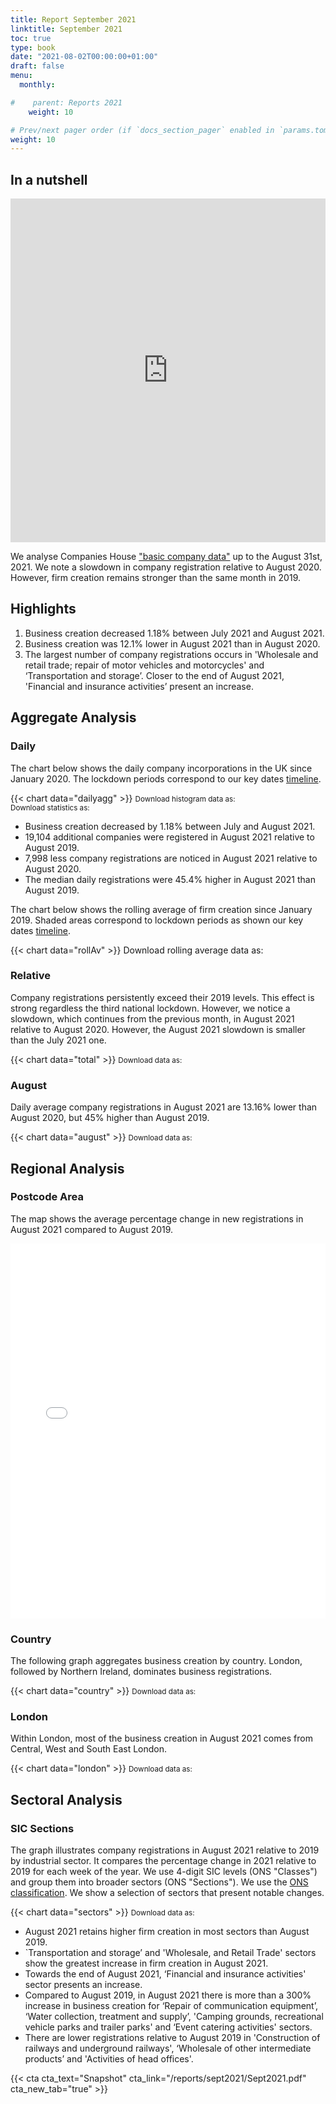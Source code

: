 ```yaml
---
title: Report September 2021
linktitle: September 2021
toc: true
type: book
date: "2021-08-02T00:00:00+01:00"
draft: false
menu:
  monthly:

#    parent: Reports 2021
    weight: 10

# Prev/next pager order (if `docs_section_pager` enabled in `params.toml`)
weight: 10
---
```


## In a nutshell

<iframe frameborder="0" style="width:100%;height:550px;" src="https://viewer.diagrams.net/?layers=1&nav=1&title=Sept2021.drawio#R7LzHruVM1iX2NDVsgd4M6b23hzN67z2fXmR%2BVV1VvwEkQI0WIGVeQ0bwMNw2a%2B0dcf8GM%2F0lLPFUaWOWd3%2BDgOz6G8z%2BDYJABIL%2B9n0B2f1XCQ7%2BvaBc6uzvD%2F2zwKmf%2FO%2BFwN9L9zrL1397cBvHbqunfy9Mx2HI0%2B3fyuJlGc9%2Ff6wYu39vdYrL%2FD8VOGnc%2FefSoM626q9SAsL%2FWS7mdVn9vWWUgP%2Bq6ON%2FPPv3gaxVnI3nvxTB3N9gZhnH7a%2Br%2FmLy7pu7f0zLX5%2Fj%2F5va%2F9mvJR%2B2%2FysfcNWcyCjBiCyc2MVLrhAM%2FB9%2Ff8sRd%2Fvfx%2Fv3zm73Pybg7ff0Xdb9n5mi%2F%2Fym1umvyQbekvgfN0V95W9r9JEvW%2F1OoRoneWeOa73V4%2FDWJ%2BO2jf2%2FPEB1dflVbOP0jze%2Fd1m8xX%2BDqb9uIX4ayr9BTO3Thn0CilCO1PtPd7yK88r3SrDeH3TLUL%2Fv94lMvvc9QPeyagMW9b7gfIfBU%2BbfILo84tx9K2Wj7TjLt5HBgLLEpz3wGsRv6iC6yPf3J4mTp8ejDiBJ43j8qADcaoEpZyrS3sei74W6a2yyEMfuRva%2Fx836xUkj5fqq1ckwwN8Fuk0FWdiQxtHU%2BPbJOWOmnLEel6UkKSUjNdRav40RuIGR5PtBh5VSP%2FjJ6Zph721KoEd1k8MzGFn03h9G%2Bv6i36%2BHJE9eoB4BpClwyAHc6wiNTv35rTseJVWqVzzpM%2BOzYEY50r5pirY87VTftxirMT3QOm9khByawKpSSxEUwVsOdUKtyV%2FBocXHlj2JB5JASp4X5hehPOezrjm6xkmA3d7AgvSyvgv5MlIahfwWWIyR9%2BWaYRACHb5XkO5YijSB1qhmPG0UykHzC73%2FNcny7gR08l73dAhGWPeziXk%2BuJP5aQnMa0f9QLN09QwTU2dfa1FZ9qUmj43wk%2BSRZWLp6hhydys6hrP3LbZpBNPtT1f305G6kUak6c0CKoSKTPS3oW6NpQCJCdL0%2FQe9N2GhNMCu3rHANK1zP5dmdC7J37Xgx7d3qmuLeg6OdjPl%2F3j2ulG2i3%2BDOShAfPGCBfmEfBFbwGZ1MLlvx%2Bj5T8cCcyWZbgV%2FBgwrwuOXAhgJowHCjyfcF6OflmsL3Gk1KccBdr1%2B3cf4xZ5P9u3JYkK75jd4GBin6m2N9j5EV28FzkL55UDxysY4KP7mUkzWxhJinFxY%2BVcJ49%2Bn5997QY2iZAFbWJTivlPHU7uvsrRka61ILq%2FlLVP1rFvJTIiE%2FVCk6pcojasnRRGH9DQOBitawtDQt2o2MCG0rrwWhXcZToRkEgsTAM5JDsID1tLRRVOyQ87axdsK3ZgreTUjnNbpkzJVPiS4lsXoMz07Lar3AFVuTqIbKz1AmBJsa5EOeas82EocBjaBiTeILFV%2FHiesSs0A%2FCVLXMqeVEnFIpfgiAPWCEWNcIKENqkTA69EnWpp1MZaaVn76CcVapvFu9E5KXUbMZ1Q4y6ciy4OsdwlG1xcTKxWeMZgKgCuZpmcasVStfGuv0KN2speiAKoZ9Y5kvS%2BDDiD2PJMluCrWruOTwddYovpEW%2BA0N1K9H6u%2BxMepCmrxpmUrpV8zqKREhbTuEr9ASqsfmfB44TLa3AvjEes93F2tvZA6oBGCUtfUYiMtxsJRjR7OX%2BPZZWCc0nONxrRcmnN8BzF2%2B%2BTWgn62LBwcSS2azZpPiHOjnGG46zn1fTXatJTq9Cntvz4gM545i1AIfdCuffCKFn7%2FZWUOQfI5Zp173dvtaqFSBXhqtyinooCNExX8BdoGI1rHfDcZ6GbFUPO7yhlnEZ02oub%2BwAPyGhNlIjGawTskmEghTnGnoFSZM2u9M7bzvA1Tktw%2BzyZ%2FvoburuWBbEv%2BAnnLVYpfODpVokH6GLQ8C7S9wlRRudhRp7KXHZLtBDf5LsMryiGZrxrizT99XR0WHb0YWDua9NojNPgn%2FyU7gg%2Fh0BQ6sGK%2BQ%2FFO1c3XnsGRshY7KO7wl7H0PBSwW7DcSpoItG7tjROXzf8az8Thw7vVLNduTT14iWDpMokv%2FGvOV7e8s2EjsQT64kYBXy0Kikm3g%2BZEmzvLPZ8IgHyli8tzFgpkrrkcxpSaYW7WqLe5w9Nrxjy36fGlX0qNBwWAQCve8qnw72ed0Q8P30%2B6sZhlqSKlEHv967O7c8sBTUI7MkaACPIrnrHq%2FyeVUigerekpyki04iBQLDiwvs2emdFW3f1qvtwaIgjCTF9C8yqMo3X0SX1c5mkRenUIRGZq3z1%2FmmZ%2BU7dUBR7lkIRHahWLjqw%2Frauz%2F3YDfjAbMRQc5oZjmNpmDk1uE6x50FxrSwKE8oApRI7FMxiwgadw7p%2BOwbyIBMcmhgzM%2B64ImiH8GYw7viSwhe7e%2FI3XsSkhzFnVGk9XO%2Bayo2mOPZbEQvJydCqEPm4pa4DoWlNZA8vY%2BKAwe7%2BCbqhS5qTMTBOx4MDxIyu2seVs6abIlD3%2B3xl2KY%2BBMJAFwvFfIjI61QpjniAHLi6x4ZgL6T1mwW6zPyc1XHvCh7juIurtOy%2BPp6W9neu2ghyagKOXGzrG%2F4TzfDwF3ByagxKlHG6hvvHGAE6Y1p2v2BEPkZbkJW9PT%2BYIO%2FuBYduMWX7gRRcRz0%2FMZ8B6NYqBc51QCfJA3OxIYCLnmnWfS2tK1uFPSHoPt0e5IIVDqkM%2FYr7iRsJFT8vLf6Zlr8UF6F4mQZmPKVSwHYSli94xLQ0xjnSolXXObuWZnFqgbMDnQ24hn7KDlfFKi1Y%2BkllDKeSocMQVJLv4cpT4adRxAn3jMcyErhv4Szk5XAb3DThfzAHHybuoRJHDRALFeUAu5ubTIonfhLVXinW%2BowFvrqI%2BXr7rg7TA9YSMQVg2WOnqXPRPG8X30llKoLh8p0qzR0r1EDoA7IGe%2FsMaqMcoB5SndybaL8Ec9H2nUJN2N4sFriV1tipP%2BUegCw32DXMYXGuXc%2FskKZGuP5H%2F9qabd9%2BWhdxtTgSkH80KtSHViWnFZoKBHwRCu1fnvItbyHO3FPodCO8z4EfDJsgnCg%2BBMi5NC23S02XWUNUpp%2F%2Bml%2FyE9O9SthKMmq%2BKCjD7GSe4%2FuAM2mUZZVusn38g1%2F70FfpYxWf8nq5wRMIdAU9biDs68cOmekZUOC49APqKrrMR%2FnpmRTRSkA5KpsP%2FZU%2FI9iYUhOKd73p0bYW4dZcy6856Kjc2GdJgEw%2B0UCclIvUc9I8j0%2BGf8YFcekI06svPLIUDjBfUPp5jpk%2B4vApZMytcFc10gAtFrD%2BCfMBpaPCmyg2ntcTtq0wJ60NB7SLfPATMg4475SUsfaiaJBWlJereD0wKfrwL2EOHoxx0X%2B9jrTpFe95B%2B5%2BRhA%2FuU67fpHobczri%2BoxMbo54YcYgq3daCQgUhQrYyIJH%2FKzGZN4sRL9Q%2Bk%2FUaa9eLhiJx8phRnWC9TBG5lo09Ku63BmRx6UdWk40GFe5HQHnM8zZaibmgDQNliWI%2F25mvX4QUKZzLosKOrAerAiYhe8KE1nySdPkRG%2FOZZQ4Oi31EP86anKnLMGfCrwO0sKtsEtNgdCK0OaJdZ5RlCj%2BRxnqkXu69vuD%2Fyjp17vZ9WR5e099zddk%2BUriTdkS9cKzTRsWxXwAbLr0aL5JfvxkCJJYvUFULTt8N7sPHhxBHJgVnXZuhIUG53bS%2BfQBLH6OgcdzT%2Bwv6MwsCQCdtnWsezbesxkYHbV%2BwkaRv5STFmfJV%2FzP%2BbB%2FVBV4j%2BveyjQ4b%2Fehq8xz5Tb2hvYGQOgpT9hgsdk4b732fzh8DcJJ1OiEjG0KQXm1B%2FuJNseyi2tXJblRwK%2FL7qou44Zu3H5QwthCGQACn3L120Z2%2FxfagAAw1Di%2B8Q4bP9SjjLf%2F7f8PzPXf9DQlxbm178U%2FZ3JCvnY59vyTjzw91rs76T670EF8B8k%2B%2FwnRQf%2FEUGo%2FoWe%2F8%2FC%2BO9hgfJ%2Fvvqf1PnjJX%2Bx5%2F8bTBr9L5g01r3N0tU7FKz8rsDXJjEggPyj5m3on5X%2FKJz%2BURBn2R%2FiHH9tJ%2FtaD%2Fn60gVgycv6nfT4q%2Fvu6xezANRe7uv2Xrz%2FwT8Pde8DR%2F4nXPLv9SD5f%2FxLB6Z%2Ftv8fiP%2B7FH%2B6v%2FXvRLDgf1rqYRzy%2FyAXfy9apzith0900H%2FeuR%2FHZ%2F8H9EUMzqrecuct%2F5o6l%2Fhj%2F%2BO7%2BkX3J0JS1VmWD2%2FZMu5D9oUU%2FsQZ%2FhfK08t0%2F4NAof9ZoMj%2FSqCA%2F1UChf1%2FMzTjXN4%2FQzM5bKdRElLFh%2Bg0mQNip9tLFpBfvhLsdV3ls9QsaQd3UgD0bthJM1Irs34zFivJP7GV7KWnDnl6%2Fa5kzwqpVj4y6b3TL36EWxGtfuC6onBQUpIgYhzwUEaEaN08TouvUWmEdSNqFPcxNE0dyCWLofwDRPdzPHCEwseBPwdjXpTaEYlCXjtm57RUFUBt0tlOMOQJYdj1U6vNUrCRTYM%2FfoS1FkvxT8qhzxeGifi2gWCDVrAgjStMNQq%2FcAmwAl1DwjcW6wxGJNVuKYDbyr5HWit3qxp%2BxMqrvPTVQ18kZW3%2FCq04OWpvJ%2FRj7TnAtCFYp62cEKGTTM4Wm9zbIhwhER3ZYfAyeUI0%2BNRnEEvhQ8DxPhA4qSIJrSMMJ1%2FMyaSd7eOpMZSwRywRiXrSfFOAU1D9Pq5suy08lwwCz024cYF5oqrKip8HUgZC1v%2BKqPzhnxTYyNvnpWhNo0wQUHtglRUEk2lGKaxIFU8TVF6Gp6dMGh3BfFVRP4YTntTnaiqYbkETC8TER%2Fdak9JQuz%2Ft1wN5BfeUjiG0UwhxhpwnzpxFv5m8GyLsPwPHbAFZrbOfu9%2FwGrwKrOrrH0OfUKG87EVXx%2BMCKZXFQoXZ65nQw2cY2ZwykSyD7sUmADclYkSsRXAA51vyTbBYIfQPaC0MHhMeVTrxtceXsQbokfyWwYcQypB1IqzX%2BIss0mgkROjaYzAFkfWczbrNl8sXMuMJtzYNPu4cj%2FUzJVH4nH%2B1iscON98zsu49MKVkmbcbZlsHcf%2Bw3lMwrFihla2R6nDoL6Dl74Jxc3KLEEaVY6vB1MzXkV9sZZQNhwydg7%2BNGzTEcodYiuW55%2FNt%2FuJ0xXNcv6CrlViU7U8RIymnwqoeWAuGFJfbxjStlX6QtwI6J%2FG0ciFz4MQd0Qbk0g8%2B%2BaThvrpMc%2BMBtB3fHGehsuB9v8j1rUUL0XiEmtTqAHjxKzAwOzSLjH5y5eCHlnxQz2qBwwgWW%2F6SGyGYRiXkeEPrgWB0YFUlx5TY8xcSEn0OPy8TGCsuOqkxs6TBgL1Woz2Eir2pGQr3bU8Jrh8RveSUGwvZ60QqWV%2ByGnyCAABBsjA%2BbgCnUMinWA%2BCKDRs1FKVriu1Y4OMNn%2FxW%2BGVdwEOjEPmkHCL7vaixfX5OEKUWh9w%2FwGthbub%2FEth4%2FigMhH1tVPkc7dDSRR1wr768Kec5cVErqs2Fp4FUdfz6%2BrkE0Av6iLpNtd%2Fxo%2FkYymd5joA7S6InSpug5urAuSjIpu2fjTmVyqm7rlB%2FhiSiNJeKDIKzrohzoHmLG6XnWwz7y04jcRHDp7DL3rJl3c2cI4mNU5R5YOGQOdDyZwE%2FLTTWy01ueDmenaZ7mOCgZ8r4LlsrROAC8k554O01SbmoSvXycJumUo7RCVagK8fcYPO0FKPK%2FZskFKA%2BHa0YyhN5GAGg%2Ff1FhqyIlX5GNoPQ55v84v5BGAmI5%2FP420RWQxIcBgrOVJYj2f2558XL94dFCGsyi6iF7SxI%2FuT3ZV2PEKH8LJEvOgXgGWYS1jensxnPKEtf2XwlF3gT%2FIuhvbmLM7LFpEejYxbLpj14Xd9NvHUk6k9mHiG4aP2fY4EZmkuWbOpf3VqzmXIL8ZeZGCIUSBZPlLeWq5og6EF4eq12QwyTSzVQ1f%2BahYwNrw34j8xLEl0UEv4euS5rZpJ%2FcP9CvGHUdHeTez7ZCtl0kV%2FGP22P1606m3MHkcjRqgr7fo%2B3woCUXlzNT1leWI1V5TW9unq%2BaFweGrSSCUbUs%2FLoIZg38k522rj2KEQ8%2Fzgi5GMyhjK6rC5qByA6mvVtt9HZaPDM8yS5nxoTWWtFL48gLPWrWvGvxft83M9h23jwNiXC%2Bgt3WWAxa5kSQjmLyZjsdWE8VM1WI8G0FgPmLGcwU%2FhuvHJIE4NezTKLD5OZz1HLJBhb4SbuxI5XS7fD9OzXrNURCD7Y9BTZGkWUX%2Bh3ObhJDYE6POeiOFj4CwYAVDjfiwrjiOY4acQiux1qtX9HQHgJOIq%2FXCBDKw%2BqiHa%2BvTHpjwtlrQbhF62AgSfiT1Rm7eDxoihNDYDwjPu5tkdY%2Fzc0jAeUvRj9TNlWW7jjopE6CcssCZshJzd%2FlA43xfPwU8TQJ%2BDJc6UQF4dhpBPs2CszzIKabI9r1fP8ccHqlSdyOa4MZhmwayP2GZU63ztbJMmjAT2NMFQDnAJUf247aPftYu%2FWJYFH7HbANcUx3l72S9i2UbWqdTUJJNdhOyNw6DZB7E74pfqsoG3qoBKpzpQtct5FShmk59NCyx2vaJtDD%2FifdeQMRi5YYNfmPfONulIuqix0%2F7CMY5gw%2FJ3Vlcn%2B%2BRRwOFfoGDBECQOY96TJTzhJ6Wu0lF7kdQ8Oro9jTqRLA8sXK84PTKGXLEQpvpMdDMsLj2UbgFEGIdOh%2B0iDUICHs2rKbXLMGXU%2F5jNkksj7NAI1Qk0E6ot71jZXzaGViIHLoXUDtxnbBR9dcYQNxDVR0C0jTsyhRz4DHoltp%2BzcJjw4Id2kmxtsCHyfUOPKAxVEFeNJSumLMVfmS8ik6Mj3%2BPiE2wb4JuwUqRF%2FrVPNiWbMCIbk32rmznRhYDGCFL0QAFpbSpbHdLztHyBHiWKCua%2BXS4Cu1Na6L1QifvzfW4qFUZ4tRhov1hRemIc6WATTln%2FqfYvMsnb3N65KCrdOZZALJW1IpYXJ2fP%2FkoEt9gnLXG2H6jkk%2FLgdPTV%2FRJunBcqO6kP9sGYwr%2FryY8%2B%2BqULgsBeLioW02CWDt3JD0Nmm%2FdYK3KE8%2BbGHwpcFcvMsTZpqx0Jh5PSsRhGtRNmY54auZPmr3XlYfAX1%2FfrBT84CJEFD7kJcMhnofDU2Nr1KafJtAghtCUjMlwedIgJEhBatmRN%2BYHHm6zweA763MD1TO4RznA5ydqYhYDPfFcSPkZvWBwxUfksmZwyr1EwoTn1eUsm2ak9X2ZJ57hVeTkBQsedpJD8JUNG9pR2Q6e%2FfEObokEVbit4jyFNTvVzZvHv6s3qC2HIbnU6%2Fl%2FxDF7SteyOYynz9NpaGvkAu1Kymcf5jUbzDLFwz42c2ia%2Fc%2FZPKRhxY3DQZQk4MvWXafrSPc5FpNtfqmqA5uFV%2FyZ7iSD1Gji6ItlvCN7mua0PemXJ8xCJaHjWPioGhN%2Fa0ZgyK6MAQaz0Qcbrdm8trOhvjM1tI3KlKDD13QECJlev6ra%2F4qjvHdXWEuLGF3N0EPtibVHAxjsotL%2BG9UneIX3IDg6q1QU74F1yKlExBdJB%2BnOcGq1nu5MsXCe59QaAZzWcUT0NlNLMQ%2FVKEMPm4sdKIEF9P5TG%2FVonLg1mhZ%2F4gzV2F39QPwkbSdPalnNb4q4HCmHUNsMxF66SJDsjhGmrQWfR5vx0F6qhvEUrWLZAxAqKQgyNjgFqoEskREhJXD6JxPLAtLHy2DGvekS22byQducbBlOPc1O4RZLtmGG1cLINhH%2BDpVHo14UhzLw5rJMb96GRgqvAqlXNddNmETnTyIaxiqUBrEmbX0DMdSoIRGnuLx1XFbycVLc1Pb5ua3fNja4%2BYrStf6x2cXsuUmTfCIAzf2LV6wVRIat5HvSe5uRZseyea%2FDH0VxKSlQtdQFZUN%2BVAtTmw27xjrgzDn25t2cWH1mKkgsVRDMytusnpkp%2F47pPERpJsU3qEVvTVkr1UaBiHa7n9isg8o6AnfsT5XGnkiwDabgNe3Ya3Gt0i2E7vkKS8pk45T90LBmG9SBQ%2BOyjP0lt28MbEOkppuYvPnKSnoiqIr1fRsKTuVpDBSiLROkG7tb6kXFc8H4eXFJFQLeTt52%2FEIjKfcXfcQEOkelOYjc%2FYGTNw5T7g383te4TplcW9ASHlwlV%2FnafiX06qBJemNYLg3SxYP2i85pw%2FlCVVil5%2BrypYywktyFSQnDEDJ22nHORIjmsQ3y1gM8F7KOuR0UARPSlSfmx%2F%2BKLw%2BaYDaVMY7WhaGxgj4PjWoN3mlgyLvHpNhH0ResdteUs67OcBs3OMHv8slIs63AfmrzQLneA8Wdaf1%2F67dhf8fFy8wtobtKEfe0mfWFZJXxb5BWyqfRxIP5Wheksws0nPi1lwNMSBFzqsgFDnudb%2FxXjavsCfRHuwg2%2FMH0ZVVv%2BjQOUt6sR%2FWFfspV6shrDr22bdYI%2BgHLsV5VFVSzMvDvJPj5A8SOfcTrW3COOf06X2l%2FiipKvZJnQXyJrmedD%2FNIvqT5U5TlgRZckUOd98VX6uN2FS39szFCgNsA%2FLu%2Fny%2Bt%2BO10Dh%2BqUNTeWLHmKqBXgmWf72dB%2BY%2F6Ic8vw9dN5OeiMQb0t0BARMv%2FhtEya9mxHTzMtKzmeXv%2Bp21T7%2BJWgMZR1funEhMtGkrVRkRTooCjh8tGOaX%2BAaJ2ufLc2RegcX2gW4xObdQUQYP8iVbwt4B7wCfyAwbnLNLHS7jY78N8uAO4LCWDoYPBzoYefC668BIrODKssvtsUc1bY%2FURzuwAiPwxcjcWQyNBXEpftCLUuJmgvTQMb%2Brp6WHQRNHPMWDk2mFQMowwtO6W9nAad254sM0I4Xj8uEvWXqyRO5ef1VHRXL8kmpWHoin5bC%2F3p%2Bi9MzhtB%2FPrRgOmWw%2BGRiD1G1Rs8ztoEWGAbRKV1zU6%2B%2BEhip3m91Jylyx9eDg0aXPGFQQX8lEqwB8WT0a8QICO%2F81Egk5af5NgL87on41Sq5xjQZ3ucid6MnPTLZQxSWaTwbWmx%2FmfHHZQnCclhNv%2FNzkeLi88r3wwz6ZPeuVrdFKhoq9WYfssoQ4gi2IULOCr4B6rx2VziAJFZBanX%2BvhSfq%2FGrryL9d2SXpgaTl0Za%2B00r8nJfxD%2Bi6KNWAm%2FfaHp6pNO705RckzYY36gJgo3xm9rriEJKx2O4XVcA%2Ft6qBt7fQG93k9ojEcuWWzW3ruR3pafmBGoU%2Bcl%2FtIvCoGga%2Fbyy5NmymmGH5rnmzEesa%2FZz5Fi40Szrcvx3T0YfmO9rkpU1eohb%2BdZzEKdh5Hnq9dyGS0ladXNA%2FezFvRF2s9PXIzXwT%2Btjw2thgXjPF9UDGVswamm3vkbhaqC%2FRtOi8tY0NF4vQc4OCbhp9QcC41eoBpFj2uznNu2gL5EJTdLnbb3e0mO2NzAod9qO5T5jUIgXPfT8SGU61m%2BGG30HV%2FFOX2yd%2B9SZgv5QjQOzCPShar%2BbtLBWZjJT%2FvCG7do3ZllUig9mDC8XU5uyb2ByTAgxKuD4Et6MUYeA9VaIJ%2BhXCDo09we2DM600cMOwFXzIr2demxPMz5t5OA5pTMuVz2XJi8yeyQx2%2FYzwzoh05fk0kyO10o8nngNIp81WLTvKjqy9hBPS2BmqJEOn3UxBhwUsmLELBj9kqkv%2BULORAmbGaxHooHf4a98k4fxMR1B6eA%2F8XOft6zfqI2%2BOWvlZ2ML1B88lAAJRY76cut8bFx%2FrAKrbnoFsGeIhKcZZaj9LFH80trCp%2F3vw10hdlWLys%2F%2BZ2AP2b39OmXBE0MrQbpO6K8mKffbqkV2%2FEbrbY2aho%2Be7b9JzjP7Rz%2B7ecu624lzHBmp6nbDo1zf1dVrU0B8CEdKqPcbDcmIpx7VG87Mh4ZXYm%2FSVp%2FjEnl4kCMg4IFS0%2BXP2gJ%2BJfjOD%2B%2FIh0iHR8d89Xg%2Bmw7OJ3JtyyvpbTlx6%2BBILQ6GZXdFyJtPcnhHzXulpvNJNMEbs4nwlpLzdPcrHyR7i9SI108Pzb0%2FCxOJzsi%2F7v9cUikxsAnE%2FB%2FqMgIUdyhsL6UawSBLOC8yK2KOTjCyG%2FAMkrGtPciLHUaIg0Ho85%2BjdPkXwPB3VZn%2FLFhn%2F5uzQXWgjwcT1G1H5v94miyg8Wztrtt7RUoiaGxbMQMIKzPSy61z1oHCbkSPRVQ8iY%2BhJgRcHqEXRVLmxTyrIJqQPq5zYXwa%2BjP9gs08YHh5SE%2B15Q6RBXYJnBR9sA%2BKm6Vo8R7lB1yNzS7dzjuye%2BjuY3kVSzB1W4DmaLRmgRr8SXT4bCzjpH1oODizFMSN81SKkyj99FwwOiDNgz6jN%2BiqcTvY2digr2SzXWqS64jtzox8PuLqAKeY6UklTqopWxr2I9LGacKnH6tjA5P3vExBkEQubB%2BMxoaLm7JlPp%2Bfq5SnhJ3VBexPUfkW69Hb%2FIbIe08t%2FY9TGQiwpGWQFiMv%2FDamOJ8n7n1wBjMyIpIxvPSytXDi594P%2BZqUnueFXg%2B8LN3ukOvgMjD%2BZPJkT8WcYHosqfZl%2B5G4fORj7ffxbOVakA9K2MgLFk3xOOxoXAITkXkDxeUK88B8kuy5KFPpezOJkMQSxbX3epjKvDHANwidDHw0P%2FEaT5bDtDuPsJ1w%2FBtsP%2F%2BhPeJU%2BBe2gmzPbqlqjTBGwF%2FqgKC%2BOf14fbHEMgysejiQ0OPjbAGUiN6BpULjC7SnY6n3nhnFkQKrkn1U%2F24mxoHcHZaRFaOMemQFFFVZOENSYItJJAEi7uu1gV95rRqB9jHD%2FI6eln55Y%2FiD9qN2Kq%2Bri1vV3Ccw%2FipfzZP9kQJ%2BdDRQPkv5O6WJK1pPOFfDjGlmCmVJnHzQ69ST9KvDqmowBfFZtQojleQIdsXQvQ%2BjvqC%2Bf5U2uPOruVnSSJ3Psblh12oNda3L87ST%2FiYhSEhIuZHROsXn3XksnRvYIWfQX25c%2F5JXhVUmwORE1rHI%2BFKC4khcg5frwIdrvrxM%2BLc9UUVugpSo3az6mCuL9uwxMpVPcW2D4JNtqXnD8LMyUSUsoobqz%2FZcsrxfMNWUOYnSf%2FvT5XDyP%2F2VDn%2B36bKk%2F%2BYDP%2Fm5d9ynti8j%2F%2Bo%2BB%2Frn9MC1JfVRqbrn5X%2FeIs6Dtk4%2FEuy%2B6%2FX%2FXsTn7%2F9b3Pw2djXQ7zlX569qJf%2BO2iw5H9S7%2F%2FHe%2B1%2BgAvo42Zc6i%2BoCIzFl3D%2FU%2FovGft%2FfOTPMYX%2Br5ct4%2Fcy5l3X5UvwvzMJBPmfDH08vHINOOP%2BLg8EcPGfwr%2BG8j8T9%2BsUD%2F%2FFQP6b4v8%2Fx%2F%2BnFv%2BPmvC%2FPcdP%2Fn8zx694%2F5Ljj4Mzja7hC2zRRA4fPpmYyblsRTiNQ4P209Yv1eVFhhCWliVxKs%2BjFKJ0ruG0NFWY1MDIwajQjNy1oy9erCW19MZ5cLLxQcKp2W1nc%2B9mqvC%2BWXyJ2gduWRT%2B9n8FLB6WL3p5O9iYQfzh1xC60QlEUfTleX92HRAoCUclgBmvkkuPlJ1CNMWRILyIEsZBT%2FO2L8dzFGTrIJulVbAbvWtmWUiR3Ct0a3VYRd80UOJvVQVUJNZc0tkLxfoCP6dec28wkokm%2B%2FKI1SF6MhGcXxCS3Z1j1UfAazBWM3EMVXkSx6znWCGH%2F0mAqaP91kF6wXOleCrxj1wVAjavPAIlmf4CD5ygfTlvnks%2BCNYK1nH9yUO5xIOnRSJf6o%2BsZ0C1SvIb6t3Va9yEiE%2BdREX46MIZ1KjGaoARcqciLV6b7CkY35slEapmoJx%2B%2BKpKZu0OrJHnpvgZV35wM%2BtM7MhgYBNWwTKmiQHicoo6X9xhatFwdtvxC%2Fa2Vsn8jivS1XAdIE%2FcAmy9jppo%2F2lndamkhdLaUJALkPazYbFQzOWu0XX5xs9Hp0i1WLrQlTj%2Bn3S7g4u%2BgyZ2qVUlDM53%2BaEJy2Q3c2crqRA%2F0%2F0FahhDMoGpwVHpA9VQY1y7o0ts1YaoiorPUXpxUfZtT1Av%2FOzo0ShhHvsT9T44v1N%2BnQjoDYBboJ3X%2B0eGtHG1%2FevWmVsleU4lP7FyMp1HlVtD%2FdaWmYDvWySGWrLieIL5QyUougwh7A5EYSSyfpxFvrof5QDGCY8c6oODIdp87L5kXO%2FFO661nPXE3rUnF8%2FXmdwIR6CfJMqvha2cn1K0mLOz3Zp4pssARltqwcqxqkyMQ9IZ2RJhqftovGaof9v3fmyyCXzVvYa1gPpPSMva1CaNGt%2FBkswODGbQHjD0yXd5VB4iqZP1cvr6qfkkgFmD8AZAvoiX%2FDmqvUvcxRRnxDKFgwSdI691OAx4bOhqdfh%2FctwIy64BwOd%2BPMNiNJtiokWT8QXXxkyU8YqQPfpIqaobk9Nn5CupD97fB8bj42HWL0VHdqIYZ224jQZBzVBPEJPAA3p6OtJBg95RxzLGcTofx4lJYEa6wZRppHMzwO7ijWTwdv3yjOD6PfK%2BsHIi00Yu9z0jaxq%2BaC4HsnZ2WK8cWshpXDm6bVerqwy%2BTzZroNDPtSIjPBs773trzyuHDrxbKATsPmg0jDalvjekr%2BtP0U7GlNPDTbjZknOy%2FIROlI6E32oSq17LLngvFd8HlsXzUQfsnKjHG0WjpEUzOk3%2B7CnpUcBDtaTQ7miQcDsXdtfbT5H5PZwPapK0FD8kZTeVc0bDtKHcnrwyhnsxHkk2s7CiBtyJsR4bL19rc2PgltyW9ewZrrTTCVU%2FM7QmxFcPRilyBlb%2BUg1oSukoKGIsjH9YEf%2FubPjCffnJu48%2B0%2By9QCP5JCMfZADeK8NlsEknpr9%2B2puVycRMB6hW3v23k9G%2BE4NwRqABCz76LbNzarNYxSmaCjujs4CsPfXdmYpJl%2Fpm31s087fHKw%2BAhBPY5ugI0kl%2FTIk3xrtA%2B2Ip2pEIsODdzU%2FGxUIJLCto%2F%2FaQypoNBtlDWrEar2dyiGpcCT5Dx%2BeFT7QqVn2bkZRyYspiIDO5SnfB%2BgGmMylDEIqmQryjkS7hMPwO5H%2BI4kxWRoTGo%2BE27GaS%2Fe0LtuZ8iKaA4hIz9VKoDlsQ9CenBZ38NQEe9ieQbqfoxSjr4GIL2%2FXKBiazAp5tf%2BheFn5m07AAOATYzPwZGp25lUqdLqb90Fj7jH%2FRULvnJlcFPvJyshaPGXX4ejGYRrZzS8ZkUlwGZlvc%2BAJzNcvFf62bKMhkPM90bf4gcuEa%2F4pFAQCf5CFh8YFRQaIJ0bORxFd7sqLnI710Wika%2FDx7dh5%2BXioyQ3tGRR%2FMR8s8vVROmxjwufHNYm08Vg6CUdpzL0qyjcMBYV6RBHr0uW%2FbsydiNJI0Sht%2FzMtWL0Q6xH5C2F2MJ%2BG2dG%2B91dbBj1X1CMMjrxYRo0ihpx6F%2BiSMMfpOalODJYj54tA7ycr5RWZe7k%2F0638UQrb9yaUApLpLzKJrOm27b9srv9tFQ78cnJIpi%2FlSsxZmEdbbr4pspVHB2fOO1kzXi6iDW3Hx%2Be7BCiVczcHsRBr7rVU4fJy7VMRLcBRbkQHyy1ekgg%2B21%2BYjodsdV7Ve7FIH4t6Npg4GIfFtPHi57BFz53x7ruCgNhh8mYQeEif0wMAAxCNeYIE0Vp6YCD1h78PtIELWDNs%2F%2B%2BvAHiEoteKyII9m%2FzmUDtOmMLe8VaJCz78y2%2BdpLe7zRLsc39QeDnyK%2Fcvk%2B8%2BIacHjeASrlLY9KdafFIkMK2p0jwyGwjVn%2FyUUK4mB80FaOihBIyhqfmAuf4%2Ff8RC87xrRxNKXoqX0LwEriSfQa80GwSwUJFkEACrcC3ZRhIvz%2BZuJEyy7JgdJLDwDnytYNTXgxDR3oI8NFWTxQX7kE81MrHN4TEHF%2FHqEGWaiCe3zITfZZfhQElbOK0RqLS84YP5L5%2FzBdeN6VhhH%2BBSJyZL8jXd6VI6g8SQJ10gE7ZKPoOKnXV%2FXr9JxAvrsNbZM9ZNwHclhDpX50iX5r0ltvALiovlpLxqwUKaTH50mmoZL6MVFkg%2BdTGsmhUKeg0StJpAmC%2BO5NRxvfBE6SIP5ZnUnXeHKGpJ%2Fj%2FczcJjrXmxqBZ%2FT9JsPVtDZXFMjAfkbj8So%2Bq77HPXjwIUFcy%2FodONZs6JAV1c1ynHEIGuivnTIjGbL1vDEsYBdadmNJBGcHXohuHvLll1Jx9Sv2tHD9AVXP7nUUwdsD1HYsMwUjxzBCjfM1m%2Fbg3IdX3orwmzGOVdFQ4as%2FrKoXdeukTS8VlfbjtS2r8lXyW2baL%2FsXbf2A3VYJKCqMenaKB6wK%2FlA0k%2Bg94fYId7VQK6PLgMHgnNQiYxb%2Bi%2BHsSWOaOJb0yQebG%2FSZ%2BgS%2BsgMyF%2Bn89Sg%2FZhoiYyCXuvkgDReHwHqwZ5AvwPCmx%2BQ7jwf4UFSRWQllFpoM%2Fpo7fV7QetcoiT7ghdeuBK3f5izt%2Bga%2FtnCAZLrqNfzaCNqZDiKYXyhdp%2FmNWLbxaQfzgocPXdRTNRLg51986UA3drHEw6%2FEnVJTGq4X3pnjXfHNV1TM2xkrp0GjSSkkWOD%2FqZZfIALVVbHb2GmbpM%2F2X4yk4QhbCcfv8iCpIVa8yXIOqI988VJ5TqfvIbOGZjf68pYJW%2Fx6Cd7eztewRI%2Btz%2Fec%2BjIHdXX033%2Fc6TS771ILDrj3gsqtq734jOuTEy9lxJUMe%2BiZBz3L6vzXtAT%2B1402HfomQesJubUsXkvXEd4LwSACu33ohTatw3BHL9D0v82v3%2B1KmF05lkjM3gCBS0LuBtTrVrfKfefzeD4krFA6%2FL0wyU%2F%2FGdtwnEMTB7whIBYL50q%2Bsq620VV0l2EnFUITAMmWQGMlp2hdNh4hQyy%2Bk6mR3ArQa%2BOndGNGArcISFOXOyYZAGYHGyd4safnTLk%2FWkIeDkOuFjteNULMA%2BtFDttBfC9ma2nin2DY3zlNQRP7lY%2BKFuKsN3UOr%2FQmo%2BxXamUYh52fdDAWoafOjX1GMDNZ3E7sJEV7KZV0oEw3or5X%2Bbav5qNHiOjzpfBpV%2Fe%2Bsx%2BsF9sTqjycPnfHndJ4jXHkP%2FH%2F%2FBAAvzLHx4IaQ%2B0X%2BvyuZ0ooaTKC%2B9Btw%2BunikbSPk6xPHRl%2Fw1pwfx%2BiQ2Vi9oc1s%2F78K4f6ls1%2BKeo3dN%2FFtE1wuE%2FgdlVs31XfFiZ8J6xaLxHJVRoyat1W3kLGJRo685l1Ur6SyHA16GVf5mtpi%2BWBX%2FUf6n%2B9IhzWPuyQDD4kEjIYWIFCaeH6w6Dfo0KsKs0tcIs2Nh1t8RNka7Riweb9s44XQWKVvTkkMvZaohqD955S8L6m85sQo20X8ZKOaoOkeE1sV0byhdBuZBBCvE54ESuo81BCZfeubLaI1FSKvwoTMW6%2FVtcsHBdzEzLU2rIqZ5xM7EkYpEr4Hs22qqv%2BBHrKfP2B%2BCrzluB9AwFWE6yAiEoXyJBjgM0WBXVCTxLtswlexUZZV3QPxsiQkp9jllVjCC3CUM9JL352P6sha0en3jUO2b3C3BAjLd4ZrFoxSFNMS%2BERop%2FPJCln42npKA42LCW%2BUEtmguXNk2YcfG9IvO8GjtWYIGMdBVsUzzkp3mJKV4Pv%2BoAbIwEOznl1few6xgfGf5a7r9dqyvDutsCjP7vlfQgFyjKUpspgTZBtVTkg%2BeiDOwFuYtWQ9k%2FGXmC7uqBAWIkELbmrM%2BAZ73EmnAY0zZJYudswGxtk7Mt0WkfNZz1Y0wULCwOE952weplG7vsz%2Br%2FtKunzR5lPqi5c9BsVf7Uu%2BXmfaVprE58Dquz0GOxquYdOTpx3MfBm74wh8zx%2F2AQacnM%2BY5nLNZQqDWQlvdSr6%2FPV9M0q7ELye03oWwDe5K1qwD9Rux5PaYwsDh8nqocIn2rUIKAxyERrORjRWvpHFygG%2F1O28H6Mg4VPaq36a7K3ocqKI9v4W92ZaNNdNvPwAFzESjc7JunMTsvS4BtAH%2FR3EOZEh%2BAioly%2B%2FlSfus9bDr5IeNRwiXos6uKPES42RGj4eDL3Czzo5hStFKIvz2aUpYIHn9%2Bg%2B2tddssdx1%2FPVnLvioC4dI%2FHY1DftilrnDVMExZDy62qn%2BIiYJC240rUxM86relK6fC4XqfguOEUln0n4rQC9cZOEIgmitjaM6lu2ywwWFxEmYUcH3I1hyZCE31jYB94mNWeEZG7a3ACoP8W1148sgVemu6J2BRyDbWQ%2Fi5jCOAuiWnA38IUCwQIioXV6hUDifC9M9vuuICMtQon0Djc4OLh%2FbFUEPIxY%2Fpc%2BIh%2FRneLHai5rj%2BUcKjXxYH8kS1DQS0wfq0CF7yefF1u7UajfJX3fRSTdpYItQEoCVe3k2wLpiDLnPg7aD4LkK1vsHW0drhf3nty%2FHZHVA2NzBxoZN5C89GnHbdO2E3y7GQh5XgsyEMVxrZFaJhdHRo33Uud68huhvnOvBEDGA6Ut20KmkIgeyxj64POAXD4dIjJvBvWQpafyTZvbGPzoHt0s4I7DQPlJadtaYaGwSBNjwcrIT0H8jUQkL%2F1NeDNn2SIFpNexFQBDM5cKCKdSQUfvLPCUNgefyk60Tqu1qLqZeYfIqyUWlvsN%2B74CFUENCNoZN3Yc9QWg4Hw5SJNoEOChRXmn28qrUjemu9poCn%2FX79Pjl62yhQ%2BuSYzO6Cq3%2BJPRHwAla%2BswxH5fepuBM9yOs2nCoYckCcE%2FJ%2BmHQjZZIzofiIdMKNxn20dA7oG0TJ99p96HC8sFQB0iSKmRijkG692EbfOCud2LrexjWXybmDd95dsHFEi2YP7CtY%2B7060FIlEv5mNfZRa2MOaxoe6LlCkEfdzC0RzVorXaHB9KEIzp9SrLEKvYk%2BUJkBjgeAmdX62v7yS8%2F1w7cDEW5f95J1%2F45ceSjv%2BLL8F0DUDR1yuw%2BQwCP9QJGcgNgxJc%2FQrOG8cynOPFF1ZCqNr4%2FvnEoFebUPMAQLH7lOEVET%2BAAf3YdfDI2SFKcKoMuceYWzdSDuiP%2FZU6d6EsjWxdxx7Mqg5h8Vdr2WY1Z%2FbOBMxVlSc1eBwveB0HJZZ54N2HG65UnRnGVr7wf4paVXwioz4Yf4Zg%2Byc4Whq6h3WFTGAm%2F6PfJoyCAr7Mshw6Aj7kbixrpMyCiiP12vGG8BXUx5gFP12XAIEiEzQqQO4fHulFA%2BesEhcDJgmK7idlcOujPPuh2%2BU5YNUR1lCr0h0CUt350tq5jl365zvCbojGoXuSSPbGTxu7p7sUxM5HUhF7HFi39ZAKk9L4PqAmfsIdQE5%2Fh9oJ20qVvbqESepmtGFgkZMAVt33bEn4hDiYjPc14LnxbS8o%2Fpz9oclEAoMLSKTSEbkCCdma8RfiOYuTUMbEIK5deSWDsVtJA6WBixG9lj5ps5EDDx65t8TutkxUeNKsTPuI0gmelcsLFlxDX66Qf55Ox5CY8VBYzvu3LSUlJETcCA3ysWOCo44nMO09%2BsW9IpqflKkOoCLUlUiFoxpnivFnufl2m81HfdVZgamwUGOHd6%2FPwdFT3JyELSp73RX1LaEiU6Dk9BR4TKWtmBlcbrl9Y6eY%2FtZ9v3AcNVUsuGbhag%2B1uVN0zm7zh%2FhBuH5qCzI%2BXyUkTJXqbvRReE2cXTmR2q5ffotPDz5PqvR4Ys18fV2kdZLrozZI5nQs48Vb8b3dSA25klpy7Zg52fDm%2F8w6DxwtrqNQ1yl8ARF1ps6NANYrucxNi89jLfMrWqPlZRwoaUOpN3PkqYRlJe8T6dBG%2B8m2X6THKsSJUfA0FsZ01KmbcHalmIYuvyDpkFDAQxQnDecq8YJVlp9xLHNQkYwBQKsiCly%2FjyKtalpAg6b7%2BoHBGyHa9NgdB7HUbOMdaTOG8NEOzIq5hUskSWcGWzoHh6PNqHU0%2BKyrV3jpKibwae5UyCGr2HT9LFhFy8OHpm1VfwxYbLtkEowJWhR8G5PGpgX8nZqOJYYc%2FJupUSu7Mzd2KMCK01rEp%2B6%2FzDzxqMcqyhtIXL0FH%2BjJYk2kk4GQmoADA%2FuN9nQSSWUignRKczq6fcVLmkP%2BC4PRzw9UVlMSeCfV9z%2FjeHWQu%2B%2Bwa929nfajBoDSeKNH64nKz4ZokIzEXOfx4jk06CPkdMXoLpvwZEYCuniQzmHlLsGp3x6H6MCWnB4XCnaVkEJ5X1ETki%2BBuMSCR2gO1F%2B0qbjEiGNYEL4YoPu0Uvc5U2ndMPZU1IKgxPIuL%2Bqj88fqNrA1FpxIiFrbiH%2FQD1biMiSI%2FIwIcqRrlpoRH08C2j%2Bk7tCS48h%2FJokN40KGswDblmEfCZWZ4YaPvvKpJXs3Nkf7S7eCCyfVPYJR6AXXEwUreEPkjNiG7gJBuN5d8G7CAP6bR1RaxCuz8rKTaGc8Sq1eo%2B0hnhnUFT%2F6U9ceit3zdNMw0JxdG9ikYDGUZSn4xkOLU7hd2xaPnD8dg%2F2sGorDflu5vXn8npzE4jJjbny0ZXMe7rbNbPcP8L%2BNy6tL%2BF1zub3%2F%2BhBzcdpDjcZXEUG3b8EdHU5JSbqxWLQG0bhoYiROOv54dHzfe8LdPSBWXy6XEyhKDNIL%2Bh%2FABtC0RdNrVjwE1vmQdnTH8Oo0ZhaqYSNSN20meDHdZsschj7lJ8sZVYPi8WINu2cvmaPSLa30zScJ9nqP4MKhHieRi9X2nnlfCYpR%2B51jDMbP5Cq7RavixEaPEDEaJEavIMXP8BIqId%2BQkDmYt4ADcUFSI5YPOflIgYCVVWTLK4jr3TU6xko2OgrSziBiKZAeHxYh7jgGzVmzK%2F2qynCfcs4VjNEu2p6B20BlCVk1CgL%2FjxlldE0CXN6Aorg69bBeWq5ZvUkPKBKsqtI3uIFiB62h4wCoLNr%2BBPI%2BSJRSAM1OZWVtP2a2Go8fszx7Dsm7%2BbgLoQ9BJC8eb%2F5O991qWXFmuBH8JIqEeobXWeINMaA0kEl8%2FiCzepjqXbLaRHM5YH7M6tqsyN0SEh%2FtaK9w93C5nM3Ugj7eoWyQrCOsTJ71efxy39Q4xa5MdEKrM4owuaJ8N%2B7zA9vAAQhN70njM4Nz6Hrub7u%2F%2BJkW%2F280qOhg%2Fv6pvd1p94ow62GzsRos630DyZQR8PogYECRjCFbaCPQh15Z%2BePwQAbLcsx0ZZ35yX5TAtQ8CY%2BD2gjEGBw%2FCmm%2F2w6P9Q4B3O%2FIGR5OP9NpNUXvYNIxFLRHaeinIDijoY4rcz4t8376jTn5gQOuhSzPuzYR3y0feFn2qJ2VJ9apGz4Mut1EiVYpYBgKcnDF6CKhL2Zv3H7eZDUj%2BIoXXTTPaDXZxtjVrF%2FBKYDQMI7H5MICT0%2F%2BAX3jDHYZ4s6Wx3x44NZ3dWwSAxUHbJIB8pcw3JJvetOYEkGIObmcAry8XnkW%2Bnrj6GmJUo77cDm4RPdE3BXugsUMGN%2FGh3y%2B%2BCIQyynpuMW37SzDvAwXXrfkQfUudiE7ijzmP5JEvdqAyQOgwoLHv0OAqzQgPG%2FxnCiu8JZsGktOK57eIAw7MB6%2BF9YV%2BD6XhwJbdh2nZYOYUooIs131zh2jNcD43odngrwcj6fDHvK%2BXQkjLKlcpqrRN%2BlhLTws7M5t2%2FWbBEEka9v3A0SxhvOGlEJUBIXtvO6YU%2BsK6F4BojvjwtpQ%2BuAMtdsuTF%2Fr1cR1Z3cZsfRWdawJF%2F12Jr%2Bs4EhyZ5V97l9ko6u82EwNIEmJSRBpWq9h%2BO8dqrhA1vm9pqNayIl%2B82hi4jt6abb2WvrmpfTSDixiHJ%2BYgiZN6UlJv6dwPGCIhx1uOWietU79jyzftguA%2BPMD8RGsMIuGiiV%2BE1LXb1jq3OGq0Ok1DIhaNpTnI4z5grPk4PqGtaxzXpCuaMBGS%2BxsmJBiqvlvz1ruWHbL0sUVvLbLUKQW1ZBene8Y0kiShhF%2BIb33PTQtAQTuPZMtpelWOaU1Y12HtPkTHqFWizA0l5N%2BzlJrjlPgJMKPB9yb6qKsTg16Md1YUiBWkHNsa0n5a2Rb8Q%2FW%2B1pTz3vjKuwhHC%2B07f0h%2B63RsRTNkizjYf%2BUVAlYSWK1WD42UxRLNg17MS%2Fg%2BWJapxkAlwtzcK2OXB0xj8eISwbhzteD5YNKPATfA0mPGfcNj%2BwXyTepVIU4A4%2B66GeP3hBbG8gXFiII0TRHtb7TDumO4LWCVBZSQH%2BWX9DD%2BM7s8u2zEds8EzZEEdi0xKcJOilkF8CCwNR5vYUqPvYYJoY4%2FOltMhZEHlN%2FKX7BjYnYc7UE%2B%2Bv5tbTGQxo%2B2feP4bolKGLg3lROr9HwHRA0JvbkIcou3nlvX0C0pKlHxiEiAY0DRGXN7UpASrZQdtpJl%2F8u88AqgGJKDO5mbd4RO8OM4gok5nhO4OlT3AqpJZDl%2BRW5hNEx%2BwX0RofO45dQzfT1PAl%2BRxnNZEbZaTe08IJF794i8NURCTXSnMXcERRhVQY7uhIBAORJzCsyZPeHGqUYwZD65lWR0PUiRXrYpPSHsJcE8GnhL22iB5s59GentvpNfo7G15rmDNs1JjkrrC4YeEKWzDdT1ZEGG8EO%2F0igodvsDXmytFvn8ww%2FVEp9H6rovU3uYr2Xqoa7IoIiHMnyC1SrivuQSLHCWp3nMQuem6dVnIip1%2FOQXK9JD%2FWD9HStE6PBayHswiktBD2ejRmxqHD78Sqc4XG8a%2BsZBol9uL%2BmPqef5GDoT2YR29JHsWuSYkZXDSDj5VR%2BBmVkGSfHBE8B%2BndpStv4RQJJkhx3NxNleSBsVEHipvo%2FP%2BXhZTwcyhumhvLTY45XWIso8FkylzNxI95JD6CEhFzRjcAzFwtGFVyFB4Wc9CnYS3wqjQ3Gz5ft0Sq7dMotXVcUwoK%2B8Ud6yz9jTxHXfT%2Fr6%2Bt063fRX4GQ2xyUYW9wg1lno8Bc1iKeZVl2YDxPTRPD9Nq1Rpuc6Io4QQ5oAJO904N2gWJkG%2FhBQMwceaXqCmdw3q6bhx600R1Rx%2FuP2VHVoHfoL4PdIuFADi0w2%2F6rv1PdDMHLzyyZ1vzQf6u0%2FsyMyAQM1oeiks%2BA7GQ%2FevfhW8mtTjDlMdoyFGkR03D%2BfGjrMgN21wDvv8eaKxNHrmdP%2F%2FD7vZ%2FjXHxpO63Y0ZsFCCY1DD%2F1muDJGrt1WfU%2FvV4%2Fokzaw3GMsruwLovv5agkfXDHLN9rSWJ69JZn3OKJaEEKHNiDgut6prRR6oWv299NlFHSXlIr4g7o1olQHtScJh9Zx75OewbfxHWrlEctoa8%2F4TaLbZjJyeGP2FURBRqJd8WC%2F%2BqYI3%2F0OwufpPuq04LIhvom9Zl9vG3IiStVCr8AaUzAPKWrk2TFWRC5CQ%2Bbkfe4%2B6wvb4Hu1B1jJ5%2BJDBIHw9YZtfi55TU2jpiPMK107fu2URshMmh5HVYbTBF26e6nN%2B3hl6Xs6n0g2RrpGZgPKs%2FCRz52LmYy5rvxWd4GS29Lt4kVaXbEJkxkDJz7D86PAK6NYPRhSj%2BdvnGisuDlv7usu3vMw66Qu6YViOomKjGILXdzQHz6wW%2BLU%2BAVUYMqM7k%2FjEwAtj21kpBXf6x5RQpf3PRFcYJD2hB41pgxolONQhHDQfdjql80PdnveCMJVGfZl9niQeP9k2%2BDSE%2B37VvgWyB4k18uanuGOCqtfQ5yb%2BDP2tKvgithpurfIt5m%2FQai2VLpvhsmcC7xgKv9ddVkHhAqpFh7Cut9nQbwXO9pj%2Bq1mThjfA%2FW9VhdEGA0zkvBXjJnFDSoBHV7%2B8KrQA%2FAme2YbRx022BhxGolTjqu22LrM029IgGS%2FTW71iRPQlZvIXSC2xlIDwoJr2Dgag0K16Ql4dnKeWpNlEIK7QJW7JGeXewvIcCGt5ZatJhsMP9TVRtb1%2Fk4KNCyPI%2BN735%2B6wG0wTQRs4sWC3nUlV3N6nMRDQIzEtnJiOIWvVQ5fB58b9n6FLgrlMp7K0vtSBHN6cO3Ebash6R4nZgmgUmWYcVdNW%2F3n%2BOq6BoeaSh16m%2BFBGbBKbOpAokzO%2BdXh7gAVEDmpl7xmNTR10HBqQWFA1T7%2Fqkq%2Fnh0u9DQItCtng3GHAF2jz%2F13WULrc%2FFcpSbMjfG76ujNfsjrNC9CXoHlVa270jLtXTSIOgzIPJ9%2FLiN7njJlWR3Rc7gvOb5D2%2BbmvyWWcWg%2BMXRw55o5En0vH6uAhrFF2ItHRNd5%2BXxUf4v4%2B2a4F2dBX9PRjI8QzmkEFAoaLvu1DTEsgcJvftNBICI8WxFsi%2Bbx9ZOrAYy8xvIyKJQFVT1BaMKdTLJkp1OTwgtEjj2Y7Xg5rwCwMidx6URR9VYUAGD237b20VckkZ9Vfq5GXc%2FUpOV27MyMoIST10Euuru%2B4AvKu8JuUeuG9osDtNri%2Fp5FMRi7E7Eb8xVx%2Bgeul2NcYA%2F%2F8C97j6eak9umbvbBxc7SIt7npffc977zDqZt%2F7VrmrQKS%2Fy1fYZ2dpwkv9%2FdTGKPPwmuDf1WdN2vPBS3%2BUtwGRXG4Rvq6HB7cEVHyVzJCw5EmPjyWeC3ynqpaybjDL%2BgNb%2FbfNji0ZffzNeRCvhke2wM7LFEXmMdMUIWdlkujM%2FYiJqcDhPFBYgSlVeQNey%2BOgLgK4B9HK9cLVNbHT5bwZVrmc6mPoV2jc5reXPSt08SlzSeFTux5sPhyeLBE%2FHLcJWiLaVoL3zqiCcziidPiseKu3k7APw231HyQxcv6cp%2Bzeaz64zPGKxC7IQosfzUphjFBhy%2Fj%2FQPB2sjYqLJPYLa8nk5t%2Bu0143I3Ie0fn9u92uRTHqSDWKH3%2B25%2BP%2F8ihTsX5SkkH%2BRhw%2F9t%2Bbh%2F%2B1Mir%2FTvfHfrz%2BB8b%2BqP%2FmPVrH8V17FW9Nxm6d1%2F1slyp8yk22f1l%2BePyhA%2BdRTX27g6Iu%2FfbyWewpyi%2F7NCpps%2FYuak79TavNv9Lv8D78n%2FFfv%2BRjm%2FyrB2coHpq7b7%2B8puOazeLfyd%2FU%2FX3iDwpw%2FVTfNCKp0tvJvDTX%2FdbXPv%2Fdq%2F7fKBnz6Qv9FJ03qX9eboeRfrG7yv2xxv%2F7jVTb%2FhyU0%2F6oU519X6%2Fz3VdlI7j%2FRpyPkyoILlSwCkETxW0VNoXdRYfluLA4roK1k0H4%2FBmu7nBbre6HxjNg0q%2Fym5If41QL7oEHaamiQNUnb9vujbP6D%2FVguDRJmSWkqOwbbGv3UrZtkdiOuMHi0UbSkVV7Enl54PrBAusrDO9oBiF1ITCI7abfOk5grkDJxPs9nWRm1dvy7QxDLBjPf6qA4ZSGaC5bNSHvQZ1quxa4fDWREUjtBzwBB78txa1FIpKOTY7nmHB5sWIe7zHQvyETaIiAj152vFaT%2FWK8PxUvpUSBmxBKSNohbebwQszKWHg3rudGZdbUkVWtzEV4QIse5ZyWR7bvyqvnO1tIE0mH0zqTd2wdpC1cZVsztwF8heOBke6AC2346Dx18ysm8akR5vPGoVKyskY92dIej%2BCZS1ByNXaH0Me3YJdNz0CjIJ4ldseYHpLTTWbDgRghmamWUe4tiwVNGYqDI37tMVdlN9EQr%2B8LpsfvbHVDtVb3O%2FeRaA1IgGloPXltH9brJ00IJPAjuQ7EesNtcFQ5B1OXmIuDZ3ZwhpxiBguaFlR8qyImDHPM1x7DW7i3o%2BN08rHiVI121LqgK2F%2FnBgeUSpdJRbg%2FmyoqCuK6rQQQ6vmGx4C0ZY88bLCdW3LWJ%2F0MtVtaq3iqvBjyMDSKhJh2hJ7gZIHL2KbjWffNi9ct4hODczciiosw0p%2FNUHyEx2BJfHOfW07AQQ36CLLOXhWm1wOhtU1eqsKDNzu31%2Fwpkwn2XQ6Z3CVxq7eH%2Bo2SeJI1sxXEb6TYK%2Fg8KPuh%2BZqfSYrmZNraTWXhbCPt90ytgr1hPesni7YcM9oJ3hmsavggQAL52ARyf8kqFm0Y5CkAVOw5EUEPCmuVPSt%2Bv5esp3H9dnmdnxBGY13LEUUDxd7CZGX0aGRpWK69w%2FN6Azn1eXqmbl0f5mWtk8BSJBm1pZ2kGdqlPpUECVtBfdh3V7GVEfsmaOk1fYgzUE73dmCgpBtcyvih%2FgywpPAnTg%2FilXLfx%2B8kjR6CpSZvod0crgZtYTAYdMiiAxcJWRvutNWSX7TT1pnc0ykUltVPO50V9W99WsGO4dZIxja3Bbv59RcrfRj3cduF5x0hOzfR527sdYIvuHe%2B0%2FLR3vcJ0cOcEYbRDWe0XlTwsRamNB1lRJR0YyUZV8XXvOwEDphM51etj44a9yZNX%2B%2FEdwnEq4je58%2Brb1D5GZ83qgx56ZqUD4S%2BGsehALQ%2FLGfK4jDDUvjHj8%2B%2Ftp2oC1j8zaBUFgWPp1wnytAz81VFqBScd83SFvctJmxG1hZPDXNs4dCFkICLwWaRiOYKNnMqsNYQb6fhpMjb%2BW3hD0Kn5BJ0HFCxPp7BAcxUXDXxswLPu64L8V1U2oe1XO3P3hrpe8%2B96m5ZrCqkMCBWbMNgQ9QvcWXjhzzcOjG8srZzsZCipo%2FDmp8SC0AYENoh01uCLe%2Bfog2tgWOwDzWv6wlVgcEzJC3nJmytnz%2BmJ5zxSrT9nz0uS5g806o6wow9eoXhxJ%2B%2BR1ZvatyLyhK%2FypXWYk1bPjSJhUQXWSDVWkJwmFjgt1ozYzykCuY3%2BoC9sOdRW8oLA5G%2B%2B9UpjfRzl%2BOSoR%2FqmFfgrb11BR01wDUyGNRuvOR9d6XTusGmsXG04zp6q4Bkqxh7P5%2FA7MEoPibuPo963QzIITEs1hbIT4HKHLHnmdWXO%2B2S8HHWaC7OMJeuSN4w9TDlRXPQ6455RAe0BcgMWCQM8Mb2SHkyS9sTP%2FwzekT%2FtV3J2UnRpT8PROxRAm59y1orykJ29L0AwaAopTEHr8BpYzWzwB4iPr%2BjPL8D6leBFTalAWQdlOBqs8AnJDquCdv7Yn0I7RQBmX%2BQw%2FKDED0PITC46Im523EaCBGdHnridS8b3HvNixq4dSUJSTpvRRlSlx1mcxjqsxSBCwZG42eRDcPFGQr%2BLpCm5Mg4IvWvwMqptwASmGpZu6jtGITdGeluMby%2BZjN%2Fo0lKvmOFfoGzxYn5KvXUCHwk7f31k%2FgxdRUsJYF4N7hpvKXenkmbl9zkKMFT0E07FTVY6b4IP%2BHHTOvoVK4f366Ldv2uRdvB7Cy7bCExNuZChUalbPrLJnKsOKRR3YWC%2FRJWrY66CZBVjYANhCL7Xm9FohnI8My7Ut%2BxnEGN%2BJKTP2TWE8W1ee97Y36%2FDK%2F%2Fkzs2osHbn5kV%2F3n0%2BYvv1NIvA3Wbl1YRlUQfYyg2iE2YVP%2BWB7OT022Vf4eRlVEN17nbEKF4gRrHL7SPqBjUzcwU8AZyfyq2u2kmZfkQ0zGB%2FO7zZuud5QrvmUP6NX3i9Sx9YhUIbK7NcwrX1t%2FtSvvUR0kicA4LtAH8zLHvCTb51reg10%2FJE%2B%2B87rZ5w6FTeYP3DlvPnauSUD83pcHnotus2MlvI2gw0VltSIS8NfFzQu2Phkm5a6sP%2FPo69fS8smx%2FEjAs8TMs7INuVCcv2jXt2YQC404eUyu44lga2ha7oR2MUPMSW61an%2Bfh7WtuROa5xDOkzXOJZ0h%2FAKl9AJIKhpR%2FhvTGQAybekfDyKQu3yZW9K7FepIUpHBLCMmo7TImyN%2Fp13AqddboTEn%2FM51%2FkWvxP0ppwKn%2FcUrD329%2B8b%2BnNDwj8p%2BgESB%2FyZ3%2Fw1dB%2F%2Boq5gl6XEEoGEPsnzHrv8Ogof80IeF%2FQzTA%2FlMklr%2B8yk83WMs5bda%2FtQLJp2E4xoco%2FoPoUi5HMw9%2FJIg%2FCsvfeVM2HWZA%2FIFGAaj79kehWcu%2FCRK%2FU0HOsm7yn1zzLJNu%2B18X3de06X%2Bz8A%2F%2F%2Fn9Fin9TpHj9xfkx%2F80ixV%2B1AvkPGuVfegbmH9vQsP%2FYhuZnqn80MF%2F98%2BtOCdRB0HmmnPch%2B1nPn8Nk%2Fs5S%2FE%2Bzn%2FQfNJS%2BrPa%2FkFaGxzzATf7SjP7bTIb85xaD%2FUUbJQL5C4tB%2FhMsRqTf1mjwR9VzRbsIAcPU7v%2FJ0b3%2FrqrVgw%2BYNO%2F%2BOJ1%2FMpTV77%2F%2FbwhfyvlPhK8Q%2BeS%2FxEykQDIApwFiY7JqY8wPj%2Bla3bEZe7fvg%2BXtTaAne0B4WN59KEipSV0WR%2B7mQPIrcFBquPrW6jA2ZfOl2sw0q4S8KKuvix%2FjS2Aa8yXCr6utXvtxwBQBr3tOzB9qzRD1zIi9JF53QaLndSt3BtjFbwcSGxIdqcx3p9Y%2B%2B%2FbZKWC3cnLgyDd2P8624JNXkYY2p2Wob0BOdWqRk9AT2FROsvi5657Ora0TMCq8MXRqs7jTMqojyvwsk8xO9FRvLtGebP8r8pvTqbyg17XGJ2zNeHLs%2FtPPQqYyt1Wd12GbnLyVZoYLXC6mcbufip5j%2B2shh%2BbLasSFLZLSbXYQFbGXR1TxcenpcDevdcVXrYcyjdHL1FlsHsEgzXhRCaI0iobFiYNl%2BJw7EQY1L31rLQ%2Fi3IvQIfF9r9RdS%2FkE4zSOe7b3a%2Bz3EJaedIFAyIxuvS17xrM0BefpkYVRl7DxYvKKPKkmMUJUhuxi7xkFRFRjGq4DsffZRGJBBgcP2R9lt0STzcveMS%2Bvanco5D58prGdoRKyVDzOI3UtF6bo87BzF63obfFOA0ERc8PwHTyjchVY2iIMTmHHhKMM7JWKV9wDup7yoQY2Y%2F0n3IPk26iCg8pGLq2VMQb%2B1Nznwh%2FLPBbnK8tFKLvvU7M%2BXDV812NhHImvuipARlH4mcVlxkTosQoPZ4jkIfi6EuNNUoMboGG0O%2Faxj%2FkZUlB4ge%2BPbn8G%2FK%2BEWTB1Rtawm7NBfwa4cwj0%2B2b9LESpzgOCIhGgB5INviO6tpUV%2FruhHXFBdsPjwGMHzrtxbcmrhu4ZlmMXbbsaKaSSJ9tRZccx%2FN4p%2BeLtzH9I%2FZZW7XS3l9x9AjcQMKbjKjQzcsHTKTOQ6X7wwsk1yf07o1n0S7Vggqjfj8cGaSurih0NJFesTi8x2MdurvD0HrrlszF9HCUQCR7Sug787L3rlj%2F7ndtJmq3VBNDA%2B1kojyvitTLAZrYabJV2pFemeoH9rhtReTuB8Sobhu1doqW%2B%2BF6%2BGU70D4RQlW%2Bk8PvqXClFP%2Fed0rwP1TYb6yjlNen%2BDImR9S4t8lf8GFy99Cwt%2BvDyUlpQkTmHe3NeGh%2FTzuMXaJHmEXf62Bdd8s5DXZ333NCGl2mwmg4MxyduzXqTbV%2BiP9kdLgxj%2FmXmdw9FpTZJZRD%2FmlEbrK18KBkXd8x%2F5xgbjb5UdcqmjbmR48xlhtqxfLGFI0o%2FU4UmGxLudFNMcPJ3Phuze4gnAU8uVKTi3mApAskypnbKv1jvLv%2FLcDyRbA8pft6SIx9%2FBT0gURzQ%2Bj5ZBu3oO8WB6iF8Lwnu9iJSyxEKDjQRMiC3VSlnNEpzyWXYlQXmAh2I9z%2FeXaD5MmNYlFLLtn3FkpeRbOsbAu6hV65IPKH0kK7sf7KIBbH2a6UzjcQN5e2Gb6CtnQdumQIYAzbXSismgSgYVCfbh1HiaY3YSGbn8Xnkvw7q88zruYJWJW%2B5C73I9TF9vvl%2BjFEeUeIoCVloJe5PTD3rFS7LJkPouAVGaFX3l4ZTpXahbjBv05jOT86O5r2x12PNVM4wI1gvQ%2FdCyS6SbEvn9Pt9yNhZyRoTg0ovg6jgbmYDz8%2FwkpwVsl%2B5r5NrQJ6zPpB5rzNeIzopwjl8dZZn0iVVaI7ls4uWjN%2B2PLDp8QMJKFdm36sNvIvEdQl0aRJzZYesIlJTSB6RuwPdiC1YHKneWRiiw6zN2gnM7EDA19CQIN8u3aKjaCLUPhGR4lZ%2BnrhBplman7nQH1kegI0TC5qUBadUGPvNVSZSxshxLiKihTunbn0JJudgW22ab05NXsQAMkmhfCdKhmGFN4zHJDdclQM9v%2BIqZ%2FysF7Rd5QGjoFf9KWYclb7pee4PZiMgZBDM4Ht%2FuHEYrHuNKvqyK4SFvefjBVY5AZyFy8nEhe411CGKDMZCu3AWmNqhYmcQy3S3kNmhVaNvjfK6YykPr9JSoN2rXNKg0YgHHySFjN7p1npV3eUkolMSAe%2F6%2B%2B32mNZQbcoeMREAxdJUGS38rN8A85HE7ljQ4GRFty%2Fi5lZ2zAhUWJ4Ub%2Bl34k8FKRMNl6QHblaV41fnR9b69RgP1OMVaHcQpigmXJSG8IoiH02K6y33c6P%2FGqWz5XayG%2FFKB%2B0ZbxJ%2FGYPHpUC1OT%2BlaY3hQ9QESKAqMN551lGTTcll9%2BVG7RWZuCxvCOVbAlJ8pvw0tjw5LDATzOeoY5l9otNw1wNRSs5cSKf0wtfGOYjdIHepkuC7PH%2BnSleTdJrUfB9%2BnOQgtWXbUuJTUCFyAuM2RyBe%2BkJslaHFfm6sgR4YoUboGHzWA12kXM6Se8WgDELz3cJXsccygrx6lKIKkBgpyHz9zIhpXE9E7sp3Qd46yYOlXZXnIqn6YhFWSlot0FUr44UXyXgxYfTJYEFyQSNij6f%2B7BkxcSY7J%2BEhHGrENGtlr%2Bc5BsQwlWMTJtS4ks6hnEVIYVlvVOr0ziooG98Fq1mweqwgzEjEWZAHGmMaq%2Fza1Ucw7CA1a3WBZEQwSyFkKzfo%2Fet4JV09vH7b%2BMOn2j0mPvz6EFF7JAzEfYBSw5A%2FofuJncC5gazUaHwNWMZdVP6icIwIBPaUNvP2g5vkHxCjuskDKMlq%2BUVSN3fnQzaV1E10rO5pD4MbmecI%2BF5MVVlsI5SfyDotEK9YyspavP2R3%2BfHmGAI%2BKcOOi9I0hCw%2F3m1dL3JMJ%2BXopUKtgC9x%2FwgBDk1Pxlu0Bnt2mJNCT6c0UbTY7SprSKk4jb3sWTJIf39CYDhP2wTkB0hImW4%2BRlRElJQ2DCheB8eMoix8Ti8yyeXA6nppcPRYA3G%2FQNH%2B%2BMAhexUv23cKx1frQ8qL4sBhqPcKB2%2BsUtrGhSzNOHje4Txx%2FCrPBIrQu9edDZZoqt%2FNVCNtF5QWv%2FKQnxYGIL3Lu7j%2FHXu%2BIgxifgO2tc4W0k1xlTSaE%2BSobA%2Fm9bpyQbp9W1djlfoA%2BSh4gMbYUTO7IKZDlegmxplE1vb8bTkDqgknV%2BvK3Qh950JRTQ8nvCp4qXHV0VKSpE5OwzgMreFzEjOOZ3ur1jDtBJdGlTDL95vk%2BEV0hEp5ZarkzrpZQGfEMe7eIFtobMG6ZxyPRlsdU%2BhicUcuM%2Fzb3YQ1MC53nlWgVbOUfiGjld8cR1%2Bn%2BVi9CxUHK9nauKewNATi6E7guBClA0WdP75lR5AcO%2FgF6LRBcgpXtOuQGOALXexNK5XXH2gmuqYyU%2BJPQnP5Bz5XanGOVH9%2FgWS5iZOvl9pOX%2BgiLneEoaWcip4YK%2BAqTR3eB1hj2hMLppR1oHs5kZart0ds6z%2BNYUq5UtwsO9rocGHpJXWTW9oWURieq6ih4YGoMcBk3Tw6VyCzkpv94ttNcJtnVYB2zmvqliJF0bunD83lb0Tu65ze4wo4OlAtRzru1NXZ5NtTR7pzhV%2BVA8Eg6F1egwDJDQntsrYDykCvMgFv%2FURWk8UKcRrE%2FPvn1P8d4j9X9D%2Fvy8PIf%2Bc7P9FCst%2FnWz8l2T%2FvyKF5f8fZN%2BO%2FklHnfKxqwtDJbBS4MFZjLUwSIllRYZh3pzQZY0uu%2FGHEAt2TEiEEMCZBlCP%2BVigBtFNH2McmdSLNpa%2BO7NdyVIIHSgXf8AGY0wEI0xKT8RQLyc01tJBzE%2BV%2FVBd6OgyKX18P0iuPaWIke9G4aHPoEMjvszlQcEnRREQ4PxztSN%2FNsNOP2MZfbgt3%2Fl46av0K5gauIwTI%2FWBvgAVLG%2Bk020aFBDJxRuxsYfHLTIPwU28OBYkHtrwDXzM0jo8IVa9wk2Sih7yD4eIJ597TkPKs1wf2F%2FXtq%2Fq28NinL6xeVbfXPntCI33EJvNjSdbYD2JfU92HPvCg%2Fvot%2BwnccfQrcY%2FEcvx0H%2BIzwVc7ONLt31a2ZGg22g56jBRM6WXM%2F3r65iHSIdo6SeI1IEtdsd%2BVpv%2BLuUjHtHC3b6y%2BcSN2V6X8wIQKEt%2FJUsvgHHsqZmL5hcH3xorvBh5yQhtyCfj4E4Oee1gzwpNGYZijANZ0An9FYwQ%2FKrYL6hWWkh8sw0OyuJI0ebF4Z11Sb2MeaHX3ylDLGfQK5oNhNAWixfKyN4DQnel210jv97FVZxj1JO4dbfOIGUG5ux%2BiF9yYzWlW0JvzeW%2FVeivnaDmi%2FkicDe8dT2VqL2BSjuI96%2BCegec%2Fgp0lgGzAeqjeUa7UDUtnBsglkOLIBstcQrnjzlhWMTm7bmorpexNmy8OdiWdgoZfV%2FG1Dw3zgtfOmx%2BtsCY6E5iWuYw%2BG%2FsY%2FqCGDTNL1ZbS6zZhFuar43yAvSyvGPtiRq15Ie%2BN%2FCVXcWgPBjowI4ak8klhn3ZowZLnEo5sIowE9xX0X3QPLXUkGfxEj39J%2FIRbyZvcHXzP%2F3NDZxcBlVWd9Ei6yHqELeZqCya900iQ7xpcTkeK0JCxGYppuQbyoUjlblONcBhdKTY7Dpd0aHAzBMPAFrVEq%2BLDxNmnbYYrA3rwmo7TRn9myqIPZlC%2FuVIJVDQ890B%2FCKCbLXWee%2B5de0bI4g88qr%2FwnZxWeFTzqcRPvNjZTPFOBXHgtztJVeOA3mziCrnMc5q8ya%2BBwhPtHrD3%2FlbGydWJl40m03v0ukUmrNTzXOx7LzC16rO4%2Bfc72PMTv3LT8ZmHQ2rkZRlq%2FTklpb1YbIVV25G56LfmVkDSv7akYqKygUqe5ve58SNWD5c4auPqyogNgOFcva6CLjKq1qTMZgyehs7csk1Xt2ilICYi6%2FCBB3txh799c3dOLCDHYu%2Blj%2F3sjEd1lwL%2FsklY5xFIEki1cqvztpjBgcBVWdF6OPaGRq5XpGakhnfzze10sEmCrw09krBt%2FB%2B3ujyrT7QYSjEUafAlge8ynUDl0pOtrr3RvZ4zlnKTAF5WK3v5ljqzbcSzIncIg0cbU4XKBeJYjiEZ4Fn9MCO5oZTOwW69FDxY0EzXj6GKKn9vmbAUJw%2Ba6NfC0%2FfljnFBXM8ltx6VjTO1vNj6O2dlABJwcRs%2Bz7WOBYyYqk9umJ577n90d7OjLh31yPhouSv1HbMDZQ0M3Dzqt8OPSO%2B%2FDbek5QeqmWJfKAQ52SQuD3na5UqJOgBFJAeB3GO%2BAbVFcIehwpN45qt0zNbCdsRCgU2UUR8qEiZHi0681%2B%2FVZNUn4V3OrQbNe71p0N9ThK0f%2BDazEYnveKHD3qsTZBaR8CUjdcMvuES43QWm1TPlZ4ZTbrYdGNMJQeMwFi3IZODleXh5WYaRyW1%2Bc0zpB0rmJeql8aNpZg0lFKT4DlzK%2BCKdyNjbzt4pe5ndR3Q40cYmJrhUy9JTGHpKStAd80RPl%2FP6t4dTcWOJOEpM8Nip3Rx7eMPhqJqW%2Bm7TWv8btR3K7lWYpMOksc%2Fqi9%2FzC8itrp7eUEixrVzQ4Mx62%2Fk7XZj9eJoOIG3lw9YUncfit5vqDacLOXxnR0koQ%2Ffngs9tEbw9Acxj%2Bf50fFyhix4U%2FXUiPfbYjOAetW8KWdcR6LbX%2Bs2a1WHL16JBVsnL5LPsLsq4h2X0eRUPz%2FfgYd0hJxtFikHz3xVQ7DEBdjAHhM9OvAWPyZDA63ktmTzjskyDNaGNpTCP5PMSiFC2UZ711Nqjl2mmMkpf3gAxZjbGQX1XX8IFE29SwbHeAnbuzZ6RYv6ZUNvb91kg7rgx2O9CDs179bDSHRzgVzdFBqmhm%2F4PZIEwgO80nF6YzbbPExFeC%2FyS7nxt%2Fk6DFhTBtuZV2FxrnUJIysIotTc0suwqY%2B2S%2Fhao4nLm4BnOHmHDeJjzvm6rxG6R9bUDnOMXIab0LeAU6WBwIbvztaqH1VzDu98YZHew1eQenMLDW%2F28yboXmwlOfShBywZ8ohSvI1dW6DP9yZblv2F5ZdCrSH%2BfiFxAiM6Uf4O8cPu9Fi6Ew449zOT6h0NwXR%2B72wb9HU2PrB3X%2BBNQyo3bVEYJBDtqf31JljYstPsqiJcl8cer%2B4PFWI8lnIyubchpzX9t4wAD7OcU0qhofP7uhxIwyAw2IxFu6BDJK%2ByAuLGzVd9fKpFv7t2ZRmxL196VuKDrDjh4zJ2XUotrEmqF8ONLb4o2HNwuE1QH1bOZGNdoH0L5mGR5PXq2TkjIvuXtqZPOmzuAqZtjch%2Blu%2FrwUzmPDqlugu45vhjm37jHlIU21Oc9ShDOVildoXhRVC%2By%2F56IShq9rSTHIiNVPfsCoTDQJFjF3go6RBE0YodPMwsIxRIbOTVLg2A6HBKqMVSbZE%2BMaPyahDzlSG1WwdB446kRynF0F1dhM%2BgJVE55m2DZBiLfTNp0%2BSpByKHNdi0ahz4di5Fk1Ld6CPL16%2BNppQ8yl4V77XT0%2BSNomVkMV4A8QemLm27xw%2BpOtz8gjcgtxZau4eAzccTo4tXZAbJwyg3IkK1aTceQDuSUPHBPvvao5QqSbLdtp3h8qKEvx5%2BAOQJiCLSDxP72OcbFAbz8ouVpPiFnaPRizwYoRqK%2BF7WCjpSaNt5Xz36ayMIkweJUvDd4RovsHaccavc2bBNrVXR5Hq%2FlqWUd154BjUdgTpHJm45OYnQZaHe%2B16%2FMh4tDy2xIvNuWig%2FYssEMg04oynFTWyM7VSHOT%2F9BM%2FNZzaQ9J4IcjQmWMBSo12iTzdKUOFwX0R%2BV2UDQa4h%2BsOH32ClqdZqhVJwwcPNMrV4xjWlAuJKF5TVQV8GsLiCyPXhCPTOLBoU4WTW%2BUxaKtBEuGcg7UyzoaVcqTqkhh2VFvJNA23Ii7oJw9LI6Tehfk16pXjGLDWtMrM0PLTgsLdscN7PCgRCVZ99IcRIOm5DEBXlHvwOhoKE6Mt8wzePGMipLTIUEddqUKQcfvlrr9bvx%2BNG3h8sg%2FE8E8W%2BoSO2JULrL5giABHd9xBW0InHF13acYg0ucVyLiZgZ932dhRnplJpsD5Nqwx6GKrOqShMDOeooFzS60QWpJD8LigGs4h29d75PcqxpIEsMSI9LI2pI47Lgxsnv1lxXRTL1xgnSvZ3JVL4fP16HYBEV8ZT3NcusArtdpZSfXHSocnUtAnsk90ugqa3Q5Ho2G3jHHe91bBKahGZII3iNGo32EU9sGaS7uxbQ94WINda2RpbkuyorfGVv2EpFqYzSaFSBcvGo8E%2BKkNYNZ86Df6avI80APTMVCnOHGThK7RDGV3R4eiDNQDaxG14FzrydLtZYijjWl9NyZxPeC%2Fm7AHm0zMoKi7FCiY5xgNi1DjKmZaGMrOkbhIjLK1B%2BRE5hOq%2Bqp0YoX0EAqnDL7iB560ESW2%2Fovs%2B%2Fk4fNs2GSrEf3hGd%2BDtvl3%2Bu%2BxctwyrIpv61jk%2FEl0oTVsSA7wo8fl%2FAFvujtZG4yLOZoLi1yguTvqsDZ2Idxg6nI8Sj1RR0iVVNQ6faKmcH9eIHVQAehfWShsFzZGUU5iSJ8mtKpbLnHmxTEWxD%2FqVq13F4Z%2F210%2F%2FobdXir1CDxp48hRN96wf3cUx41ehuXpbd5xIeH1F3pQjg3FkqOkltJhFyjYxgfuI5nf5OWmZCPNv1tR0M9wpRmDq3Tco2zGkwvfQ2oME1gXefZzcBTvh4e%2B0hFWBbc93NAEGlan0dQWB85OPwSPaFvvxy2S6zybVYh9wb8Qp35jjtLeBrrJkry4ohuOjE2i0uMhps2i%2Bx6l8sUmjLod7jCrySZxc8Y8io4Y4ZlPsAwwd2ccYASXiTQS%2FoAUNLtw9ZtFB4xaoIiEHfRfWlL69zrumP0y6a2rMwhovyVsIMlM%2BvnDnTP5Od4S9YNyQF%2Bxy8O1CPa5JylFL2Eax5hwn%2BiLQmcUyfjd0y9KLyCXLSmaD5cPWz%2BiyzxBq3Y6j2a%2B3fHpno5gO6j%2FP2jJaRgGEdv6NNQbzTgSThxQS9NqeinE1kkPB76a%2Buut9en39G3h2lQHjmvcYofbwy8ItxEOiNpM%2BOTFNvF%2BlMNcJLiQwxtrii7kCR8esvdk3EoFVY8nBkxkDQV4SLtf747Rf5CiwCe7H%2Bco82OA%2BPt7UvyKsGqkev%2FxrFlmk5KZWq8j93LQkrFg1KVcl6j7Ty70xw%2BdPM65gusf%2FWfA36VjXhAIDZXtvX0naQgk1qdYgYH%2F230Q1e227AQlh%2BTc0TZYuWEg0uOdsWA8Yncm9SC5belETZEGD8jCiH3ZxDIKzIvYvbQsCz03jQr9VPavDeKIHuV3cW%2FeETIJUabKCpyAPO4iWoENQBau1CSxT69YoniIztmMTz%2Ffro7odEi%2BY2AP0vpExNkKjpifXEWyicIrdM%2B61CncsW1dfXR5TJayOR8ps6emfJxpDPC5KMklleyb1qB19utPxkvZg%2BoDwyj%2Ftzq%2F0ZKetc4BN8pdw4VBFmSUIkTeheRR6COO94q3VveWLbpOZvsBvJecMTHPD8LCRu7U28KlGup6mqM4Mvhk2itn476s283yxpPsD87rHFKQl1HFHye%2Bbb96sBvhEMXk9s8WYHMhrNMUdZa7JzePa4qDuBwiZ6myyEwpVfnFY0K853mTWRatF8HeDmQevefDKgasYspCFqwJBqsocDr5xjOqTao2pP50hJjxuuDEp57wbz%2BRjF%2Bgro%2FnGeXz60UN4qo0Q1Ka9xFNl4F2pNlr%2Bjm%2Bwli68LynN1y9Ob%2BWSCDRrmC%2FyJNTjYySnA%2F3SW52np19Lj%2FjV%2FHcoePlwCMqcgIDEt3th3MAZZ3YOOk8I1qDB4PqYTH%2BZXnnWNuJ8Hw%2BKb82bzrMTqjPIDZJ2oBV91VZ84f5tlJwms5SVLjNZwNQ%2BZBTg4QLd%2BO94so65gWWp6lHW%2FnoELx8W7e6TbNIQNZRAZakDkHh9lJeL1KeHsnmI0ys2fUfsiYeD7s6bDFlWfGU7GCULtChaN9x5bxgtqgc3pfBSs70hlcLxEiv2UU6d%2BCeObI3O0n77K6XU9cOSSR7uSuvfErb8JB96SXRqoT0lM4BwjoYju77Aj4a%2F31z1M6ON7rcIJFY6EhhgM%2BR6OCEF6L%2Fbwx%2Fwbi7Usi130ccXu8eaHe00lTARujudMl2d4ixVaUO0LODPXpKI0Q4hjj7QJn7sk72KtwmGPED8lspZDeXMIz1QiJwea1uH7XYoKzPURHFV380YnujUQLv7YVzFu1NVpKkMuaH%2BgnOR2XzdNjE7LlxBt1m0I8ZvOCxt3w%2BAij3jEB%2BNSBJrdVH7nF3rdFj1KrShEM%2FiIEumW4teb0gP7fsHtFr3vCobaopspYgJ%2BBg3USd5gamZjqoqpshY9iFJhYFnJObKxzHCk2GixELkZTBy%2BTeubXcperPj%2B8jofpPM709Xy1TyQ0lf1ntZ0WKZ8GxuhHKHLZr9JDkBf2z%2BTeSCpOX9Y9%2B2fmGF0XxGS957tmZMSidjPVOq1lXcfC%2FcaUliHuleHRs3cNAsXdL9cAqqTYZIPbTQR%2FiJb%2Fz9js%2BRf5Nij8P%2FruyXY%2F90t%2BXs9Kyn%2BH3dLqoj2KXSUgKAslM3HefC58kAkPTdxFdERLrpkpmxEa3t7p9L2EKGDkzzOS4L21asgeXzBsZtt1djEBoSA9ma8x6lJ2aTFvrxu1p%2FZYUtpblByztCueNC9RjjFeTKZsBXYhynRGloRlEwRXfqNoM%2BBFuj%2Bsm7LJSz0AHkgG3mAXRPwp0rR%2B08Ifuge88kl8Id9aTOziSpabe1jx0vUVZ0F8UHQCuFb8OlXjFS0pMuCZXtTwE2%2FbQgUgAWopFIa2iRQngXLzttXGMOWMTQgaVwQOpcaHgOCeB9fVZcMA5QgOyqTpBc13MNXLDUOIxJVPrScTS%2Bj1%2BaKacNAEEDdsQLi7X4l%2BRLkTpc3u%2BbBP0iy9njje0aiDa08Fz%2FxG7eeaT4SktXb9%2BPCryoRbIT4nRj4UWxT2DQ4qMLN3Q0sqvMwXPtrqaa0VX7Bk%2Fh1f6k1CY66Gw1Z%2F89J1oDaWZRb7gWQdrBYJgXuTZYg6UFIWepjkMxzvfAiDizLjV5vDIGXm5RA21FpCmvkoVBq1gv%2FuXg0xak0LarvdKu%2FPWj7m3vSEfYqU8FhT%2BQ%2BnWubgS9LmD9g%2Bt15zrfbuG3vlwNLER6A44HaT6EzSI7Yov7yLvxGEDkRg7eBGHqQ%2FY7mAeDOHLWN103724ZRZsBpselLOaflIhoyfdCQA%2F%2FkBnvDH4rGgR%2FLlCcwfJpsJERWY%2FkgG%2FtwLvrzYQMDc%2BywbTW1N0MdpyZh9tEenJUt4Lm17ggOZ3w9DS5dZujrWTyzfaR11%2B0rkpAAo%2FQWOJ3gEJsgiOKNJ53%2ByyIKFs9Yjn%2B%2B3c0v7lShtl9tIbFcRL002Kbxr%2BMiVyQY9C5iVlOgfPmTrZrSvvygYGtFK9YTGz5dS5GCvaf37%2BwN3Dk27MNofNI2NPK5JPADi9DPD8pZs6J8S7yw1Y0p3xFjzYl2zhXa8y3IDeDqn%2BYZKHZQGp9FHZc7sokeOl%2FDr%2Befhr1Bdpywmw5QklSxGoN2givLq5KiiYOLyfUVMwG4q906U2VcbsC8x1oDpzhBfKOyDD0eQrz0VKhYasedING9DMhbUpalZcX5FZ228AGiNy8uMzoXc%2FltCI2iQDZE3kuU6n%2B2a2WCCOht52vnRGCbCXyrBAqbnT0KIi8mi4aVJzKCRELBDXxw3PN3sdL%2Bq%2FdRvsWFyEKtcJ%2FT8yIMLHk7V0Cv%2FCHv%2BunpIoZ%2Fakpc2K6kcfgLAgjo5SMQmxw8oNosMK5GCVYEsnygfS16ocxdC30t93hXJ9ReycPW2xgCDQkV7J1Ep2ZvklqpVP5i33R0N1sp05nY1dXQOy7wGikJjqTwIl4JuYbW7OqweZY8R3kUkm83qaqLlN1t45%2BTGLlfa8iGsgoIqqI6eNGCGXoeYLXmKn3ecJ64j3Usy7h60ueLTr9jSj8LaE2t9ffiosRIZTVGGq%2FT%2B3nE%2B8MXDvT6iPKgU1QUjj4EZ3iQFpRGdCqOEU0RsDSIAAahkLlYPzTg9XHeX2HDOavAArBdOKrfws0LakslICn9EqbweiXezURaH72q4FzOJ83E9oXejeQiem%2B%2FBlPmMo7PnecHLW7ZThCQSh42j1UfX25WnukUiR4NwWCyKJ%2F0bWjXHmVK0h9mu%2Fin9tbekZSfkZOflzvJdrpv8yfs6ZTZslq63c8GJsrkOqSqwSFUqxAkDeQ5CuuJ%2FZ%2FNFct9yY%2BjUqE9sSGkCYjIewO77SdaqatwbiHrK8oyW%2B7bsUOh949P%2FPxggw69vBy3em6Hl4hM5W9vPjbros7zSdmPD%2FU4DcApK4n7ZpL6GiBW%2BDXU3aUk0e3U7R%2B2RgZd8s7f5mncqCSzcHZEvaNpZl8h3Cvzk9FcDwxqSfoNVCQsAeW4XZK4iEwICkSNWFlcsZ9M229D%2BM5P3VAzg5i3L8R4vBEwatHaMqtt5js%2FRfamHpoi6ZiaN20QHyfsU1nHsF0sxKWLFfrjpFpz0LzYWAtydQmNN2GdEEgMrO5xKLiu4Vx9UTqvfx1%2BJcaVsi2777UU8BAWB1fuXT6TFRfT7ui3vFLe56QbX%2FJWxHdlRmOjoootXSOXbG36DCogtBNAtINReEZlSVV1DEMTbIcI%2Fyac9AuClBHd%2BCjzJNs1ua60M6p%2BNQCXNTOaKOuZb33y%2FgStcWsWYkbm%2For3ndMetC5ejVoJqD3cnLi3LrPizVccmOOdgE3GyvqY7Kl889sLYfAKdYnDEv6wqu9XjwBDEdiz5QPPleWZuI6bSJOG5sOkXkyvLlK%2Fl2SU8qphNJ%2BlCfrsM5Zk8ujtI8m2DVCP37CnIIb0OHYzApEVJYGhNCHwbK6pkd%2B%2B4F%2FlMz%2FlkBYOWK3j8fPK02IfPHpuHeLJX9uP%2BSMTGmnI8Ru1rm%2FDZBRGNcBDYd7gsVlQJ9FtGhCwsFFR4Vcrxn2%2FBnX4jee%2Bj%2BqblIkSR8VbP8B3lK2VeUdpEqrtgYICt69OlaV30YIl1tIHu4%2Fs7pMxg8rQLAl9vEW5aAmn%2FMW6PPCClmTCuFX9nWE%2FFDsW50UREdV%2FMAuPtTatjZJWqofHLNkXVt5CwqLk2uAUCCEhSsYkOqQpiYfnUYoB9ZJaMVpwWFk56bGQnPeYgLr57WowD9SbManqUGJ3B4wN%2FgaySXYTuY5FCko%2FeXHqRUFAh5zv%2F6e368h2EAeCV5IAE5bIJJMMtknekYPJ2Zx%2BkP97c4OZNSyMpaqurpa6se59k1wSm9zsziu5nqiu1x0zMtYHEk5ag6XDBFBPIb7PszQXf4Npo2TqTeKapEP6w5EsOECpUDN%2Bya%2B3k1KdhI1S0aTR8I2qgPxFplp8mR31iVxOqALpSZqJI%2FKbuDs0N%2BtRGBjJkTiWiVyqab3e9nOt4nWTx0bezVCSFZ%2Fxy45iPr6kF3EdQ%2BKt8Rv%2FsdjZ5je8NmpSYxF7tEbysKavE%2B3hmYvlH2HawmvyejnoYQZFe6PdAVtePlCWH4PRytj6zNogqvVqisyty0QWj57VhC4MQ%2BGF32IBIh5kXk03kF%2BTLhzWRIT%2BXdl%2BXYVLtpOyxVyjlSVJsK6nxIjTx%2BEhK8JlIMpI9FCjRVAZtQW%2BQTHqdgfgndObVB229snzyz773MnMIUP1Q8cKJ72PXyGu08XbMtJSapUFnA%2F%2FgMto7GptAvvaE9xKsnBrLwvlBl%2F6RRwpa8u8LkR6xkhXPZHUz7Nfm30qMDfgkwGj5tHYVB9Bm8EyliNbr6IU740s4kT5XiMocPFQ9umkKdxC8KPtIMJiJrr%2BuZuuT%2BbZNht8Sbk%2BPmUMplZKuZhQ9vHQDmBFwiWgEjYmc4bmv7xVXnlxAR3LMTaEPh2EeEV%2F1juQeDsXd3kfR4WRJNmAXyx4xZKYE7FtyLH04sx8BdKGK71S5VU7VAbqN1sqvAxT6C1dGH9dHKL0T3Hl1aRyHeXJfJtpdglHncyRC0CSsHoqzUmsENmuuO6irw3I4Bwof%2FlNNZNReLxbQGQ9WO8FtoSrlbweGya9eM2togWid13HW6msN73wORqiisEDYQ%2F6Hhrf8OMZvYbyQElOpSMY5UeV3IebQZOd%2FYIxW4I5aeb5ke342n68E5dvPn9L4kO5uEN0qsLQjinNkKj4eap0Z7lNxj7dp1sTi2la1RuBg3K9XokyVe0mGBTPgffrGVyLOTYfXZQiEnz86rEoxjikUt5MupMbFBT615TWn3rSKIyeSyo8V%2BtgWfGonHujFYSDv2H7PCtgIg6B3Hg7NHU%2BrO5m4cWql1dfHG68q2Ttv%2FO3HNyHeytvjKZG9ms3qfSXhp4rQwl0KkkhBdGrCpK6oTedbdHmE1IyWUQmWkASxYWfKv5uuiJ7INaISOLXV4WY%2FqQKKt3c36N06ORa8Bd6%2FCbaLurl%2BJUIaM6%2FeZFSVK644uWHBp3BhXF9GwAoQ8Td1CBDQ7lUVMWs2WgyWRK%2B%2FXh4i8DOSFPJ95I9fIwXKF%2BsXdq8cMAZrhe%2B2VBeBvJVP7K6bDJUmFw93ACvUrJBK2yTlZgAH4oB8a%2F0tIh7qsK5qeavewavb4KOAZez4DsxLNEmEfbvvGhbZyPnEsSwg6dxta66HiHzju92XuqRYPIO2nhPmUxXHKijwt%2FT8z9%2FKvPHxZtyUoDbz5syim5whSiV2%2FmvqwdyRh4eC0NxrnsKtY9Ev2EGfhz1kCBm7Xc7JP6vSdTcF5G8QPukC6NvEGQCy38x%2FSV4eA45oVn4YVJkaO6egCeGg99nukyjH7WmzO15sz3X8dYD%2BfmDaMlgC3FdBmHlJ6W59bjQDT7mvjIFzkfKM6d6RU8w%2BA6iySK3d6pbNPYlvnBVx%2BqLtfjweBmP2zfQOfgaNVLk5n%2FtBRTg8beScEhs3UefMU37%2F8ZFo8n%2F0UXD9bMO3xL%2F95k8hn1hdEmK3%2FgH"></iframe>

We analyse Companies House ["basic company data"](http://download.companieshouse.gov.uk/en_output.html) up to the August 31st, 2021. We note a slowdown in company registration relative to August 2020. However, firm creation remains stronger than the same month in 2019.

## <i class="far fa-lightbulb"></i>  <span class="ml-1">Highlights</span>
1. Business creation decreased 1.18% between July 2021 and August 2021.
2. Business creation was 12.1% lower in August 2021 than in August 2020.
3. The largest number of company registrations occurs in 'Wholesale and retail trade; repair of motor vehicles and motorcycles' and ‘Transportation and storage’. Closer to the end of August 2021, 'Financial and insurance activities’ present an increase. 


## <i class="fas fa-bullseye"></i> <span class="ml-1">Aggregate Analysis</span>
### Daily 
The chart below shows the daily company incorporations in the UK since January 2020. The lockdown periods correspond to our key dates [timeline](https://uk-firm-dynamics.netlify.app/reports/#timeline). 

{{< chart data="dailyagg" >}}
<small>Download histogram data as: <a href="data/01histogram.csv" download="01histogram.csv"><i class="fas fa-file-csv"></i></a>
  <br>
Download statistics as: <a href="data/02statsLockdown.xlsx" download="02statistics.xlsx"><i class="fas fa-file-excel"></i></a></small>

- Business creation decreased by 1.18% between July and August 2021. 
- 19,104 additional companies were registered in August 2021 relative to August 2019. 
- 7,998 less company registrations are noticed in August 2021 relative to August 2020.
- The median daily registrations were 45.4% higher in August 2021 than August 2019. 

The chart below shows the rolling average of firm creation since January 2019. Shaded areas correspond to lockdown periods as shown our key dates [timeline](https://uk-firm-dynamics.netlify.app/reports/#timeline).

{{< chart data="rollAv" >}}
Download rolling average data as: <a href="data/08rollingAverage.csv" download="08rollingAverage.csv"><i class="fas fa-file-excel"></i></a></small>



### Relative  

Company registrations persistently exceed their 2019 levels. This effect is strong regardless the third national lockdown. However, we notice a slowdown, which continues from the previous month, in August 2021 relative to August 2020. However, the August 2021 slowdown is smaller than the July 2021 one.

{{< chart data="total" >}}
<small>Download data as: <a href="data/04ratio.csv" download="03ratio.csv"><i class="fas fa-file-csv"></i></a></small>

### August
Daily average company registrations in August 2021 are 13.16% lower than August 2020, but 45% higher than August 2019.

{{< chart data="august" >}}
<small>Download data as: <a href="data/03statsAugust.csv" download="04may.csv"><i class="fas fa-file-csv"></i></a></small>

## <i class="fas fa-map-marker-alt"></i>  <span class="ml-1">Regional Analysis</span>

### Postcode Area
The map shows the average percentage change in new registrations in August 2021 compared to August 2019.  

<iframe src="mapSept2021Av.html" style="height:600px;width:100%;border:none;overflow:hidden;"></iframe>

### Country 
The following graph aggregates business creation by country. London, followed by Northern Ireland, dominates business registrations. 

{{< chart data="country" >}}
<small>Download data as: <a href="data/05country.csv" download="05country.csv"><i class="fas fa-file-csv"></i></a></small>

### London
Within London, most of the business creation in August 2021 comes from Central, West and South East London. 

{{< chart data="london" >}}
<small>Download data as: <a href="data/06London.csv" download="06london.csv"><i class="fas fa-file-csv"></i></a></small>


## <i class="fas fa-industry"></i> <span class="ml-1">Sectoral Analysis</span>
### SIC Sections
The graph illustrates company registrations in August 2021 relative to 2019 by industrial sector. It compares the percentage change in 2021 relative to 2019 for each week of the year. We use 4-digit SIC levels (ONS "Classes") and group them into broader sectors (ONS "Sections"). We use the [ONS classification](https://onsdigital.github.io/dp-classification-tools/standard-industrial-classification/ONS_SIC_hierarchy_view.html). We show a selection of sectors that present notable changes. 

{{< chart data="sectors" >}}
<small>Download data as: <a href="data/07sections.csv" download="07sections.csv"><i class="fas fa-file-csv"></i></a></small>

- August 2021 retains higher firm creation in most sectors than August 2019.
- `Transportation and storage’ and 'Wholesale, and Retail Trade' sectors show the greatest increase in firm creation in August 2021. 
- Towards the end of August 2021, ‘Financial and insurance activities' sector presents an increase.
- Compared to August 2019, in August 2021 there is more than a 300% increase in business creation for ‘Repair of communication equipment’, ‘Water collection, treatment and supply’, 'Camping grounds, recreational vehicle parks and trailer parks' and ‘Event catering activities' sectors. 
- There are lower registrations relative to August 2019 in 'Construction of railways and underground railways', ‘Wholesale of other intermediate products’ and 'Activities of head offices'. 

{{< cta cta_text="Snapshot" cta_link="/reports/sept2021/Sept2021.pdf" cta_new_tab="true" >}}
